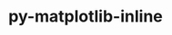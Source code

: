---
title: "py-matplotlib-inline"
layout: cache
categories: [package, develop]
meta: {"versions": ["0.1.6"], "compilers": ["gcc@=11.1.0", "gcc@=11.4.0", "gcc@=9.4.0", "oneapi@=2023.2.0", "oneapi@=2023.2.1"], "oss": ["ubuntu20.04"], "platforms": ["linux"], "targets": ["aarch64", "neoverse_v1", "ppc64le", "x86_64_v3"], "stacks": ["data-vis-sdk", "e4s", "e4s-arm", "e4s-neoverse_v1", "e4s-oneapi", "e4s-power", "root"], "num_specs": 158, "num_specs_by_stack": {"e4s-arm": 19, "root": 158, "e4s-neoverse_v1": 21, "e4s-power": 27, "data-vis-sdk": 25, "e4s": 39, "e4s-oneapi": 27}}
spec_details: [{"hash": "xlnud4hnuyxjckvthsdrjgokn7cpcyqo", "compiler": "gcc@=11.4.0", "versions": ["0.1.6"], "os": "ubuntu20.04", "platform": "linux", "target": "aarch64", "variants": ["build_system=python_pip"], "stacks": ["e4s-arm", "root"], "size": "-", "tarball": "https://binaries.spack.io/develop/build_cache/linux-ubuntu20.04-aarch64/gcc-11.4.0/py-matplotlib-inline-0.1.6/linux-ubuntu20.04-aarch64-gcc-11.4.0-py-matplotlib-inline-0.1.6-xlnud4hnuyxjckvthsdrjgokn7cpcyqo.spack"}, {"hash": "bg3bfp66kvpqdferuucy5zzqkqu5b2rr", "compiler": "gcc@=11.4.0", "versions": ["0.1.6"], "os": "ubuntu20.04", "platform": "linux", "target": "aarch64", "variants": ["build_system=python_pip"], "stacks": ["e4s-arm", "root"], "size": "-", "tarball": "https://binaries.spack.io/develop/build_cache/linux-ubuntu20.04-aarch64/gcc-11.4.0/py-matplotlib-inline-0.1.6/linux-ubuntu20.04-aarch64-gcc-11.4.0-py-matplotlib-inline-0.1.6-bg3bfp66kvpqdferuucy5zzqkqu5b2rr.spack"}, {"hash": "v3hr33g622mzvxqs4ooj5obromsm22ck", "compiler": "gcc@=11.4.0", "versions": ["0.1.6"], "os": "ubuntu20.04", "platform": "linux", "target": "aarch64", "variants": ["build_system=python_pip"], "stacks": ["e4s-arm", "root"], "size": "-", "tarball": "https://binaries.spack.io/develop/build_cache/linux-ubuntu20.04-aarch64/gcc-11.4.0/py-matplotlib-inline-0.1.6/linux-ubuntu20.04-aarch64-gcc-11.4.0-py-matplotlib-inline-0.1.6-v3hr33g622mzvxqs4ooj5obromsm22ck.spack"}, {"hash": "ctv3q7ywaqs7fzblou5nnsq6tqafs6jw", "compiler": "gcc@=11.4.0", "versions": ["0.1.6"], "os": "ubuntu20.04", "platform": "linux", "target": "aarch64", "variants": ["build_system=python_pip"], "stacks": ["e4s-arm", "root"], "size": "-", "tarball": "https://binaries.spack.io/develop/build_cache/linux-ubuntu20.04-aarch64/gcc-11.4.0/py-matplotlib-inline-0.1.6/linux-ubuntu20.04-aarch64-gcc-11.4.0-py-matplotlib-inline-0.1.6-ctv3q7ywaqs7fzblou5nnsq6tqafs6jw.spack"}, {"hash": "kdi7aadqjtmpbam3qchlcha4lkd6aezp", "compiler": "gcc@=11.4.0", "versions": ["0.1.6"], "os": "ubuntu20.04", "platform": "linux", "target": "aarch64", "variants": ["build_system=python_pip"], "stacks": ["e4s-arm", "root"], "size": "-", "tarball": "https://binaries.spack.io/develop/build_cache/linux-ubuntu20.04-aarch64/gcc-11.4.0/py-matplotlib-inline-0.1.6/linux-ubuntu20.04-aarch64-gcc-11.4.0-py-matplotlib-inline-0.1.6-kdi7aadqjtmpbam3qchlcha4lkd6aezp.spack"}, {"hash": "yqn5rcoxk2fel3glmcte4s7aexigiop4", "compiler": "gcc@=11.4.0", "versions": ["0.1.6"], "os": "ubuntu20.04", "platform": "linux", "target": "aarch64", "variants": ["build_system=python_pip"], "stacks": ["e4s-arm", "root"], "size": "-", "tarball": "https://binaries.spack.io/develop/build_cache/linux-ubuntu20.04-aarch64/gcc-11.4.0/py-matplotlib-inline-0.1.6/linux-ubuntu20.04-aarch64-gcc-11.4.0-py-matplotlib-inline-0.1.6-yqn5rcoxk2fel3glmcte4s7aexigiop4.spack"}, {"hash": "oiyzc2pcasgxjwms2oyjqubblyzj3c2n", "compiler": "gcc@=11.4.0", "versions": ["0.1.6"], "os": "ubuntu20.04", "platform": "linux", "target": "aarch64", "variants": ["build_system=python_pip"], "stacks": ["e4s-arm", "root"], "size": "-", "tarball": "https://binaries.spack.io/develop/build_cache/linux-ubuntu20.04-aarch64/gcc-11.4.0/py-matplotlib-inline-0.1.6/linux-ubuntu20.04-aarch64-gcc-11.4.0-py-matplotlib-inline-0.1.6-oiyzc2pcasgxjwms2oyjqubblyzj3c2n.spack"}, {"hash": "z3f57mlqkaf4zt6daywvyxak32xpko3a", "compiler": "gcc@=11.4.0", "versions": ["0.1.6"], "os": "ubuntu20.04", "platform": "linux", "target": "aarch64", "variants": ["build_system=python_pip"], "stacks": ["e4s-arm", "root"], "size": "-", "tarball": "https://binaries.spack.io/develop/build_cache/linux-ubuntu20.04-aarch64/gcc-11.4.0/py-matplotlib-inline-0.1.6/linux-ubuntu20.04-aarch64-gcc-11.4.0-py-matplotlib-inline-0.1.6-z3f57mlqkaf4zt6daywvyxak32xpko3a.spack"}, {"hash": "i3icairpce4bwci3vga2lje25litn4d4", "compiler": "gcc@=11.4.0", "versions": ["0.1.6"], "os": "ubuntu20.04", "platform": "linux", "target": "aarch64", "variants": ["build_system=python_pip"], "stacks": ["e4s-arm", "root"], "size": "-", "tarball": "https://binaries.spack.io/develop/build_cache/linux-ubuntu20.04-aarch64/gcc-11.4.0/py-matplotlib-inline-0.1.6/linux-ubuntu20.04-aarch64-gcc-11.4.0-py-matplotlib-inline-0.1.6-i3icairpce4bwci3vga2lje25litn4d4.spack"}, {"hash": "hefwma22zxrargzb634yksrcunineu4p", "compiler": "gcc@=11.4.0", "versions": ["0.1.6"], "os": "ubuntu20.04", "platform": "linux", "target": "aarch64", "variants": ["build_system=python_pip"], "stacks": ["e4s-arm", "root"], "size": "-", "tarball": "https://binaries.spack.io/develop/build_cache/linux-ubuntu20.04-aarch64/gcc-11.4.0/py-matplotlib-inline-0.1.6/linux-ubuntu20.04-aarch64-gcc-11.4.0-py-matplotlib-inline-0.1.6-hefwma22zxrargzb634yksrcunineu4p.spack"}, {"hash": "nnwxxxvyk2md5b72xsor6gb244xtk6zp", "compiler": "gcc@=11.4.0", "versions": ["0.1.6"], "os": "ubuntu20.04", "platform": "linux", "target": "aarch64", "variants": ["build_system=python_pip"], "stacks": ["e4s-arm", "root"], "size": "-", "tarball": "https://binaries.spack.io/develop/build_cache/linux-ubuntu20.04-aarch64/gcc-11.4.0/py-matplotlib-inline-0.1.6/linux-ubuntu20.04-aarch64-gcc-11.4.0-py-matplotlib-inline-0.1.6-nnwxxxvyk2md5b72xsor6gb244xtk6zp.spack"}, {"hash": "34zh7tervn5jmc4aikfyh75ndetnfjzx", "compiler": "gcc@=11.4.0", "versions": ["0.1.6"], "os": "ubuntu20.04", "platform": "linux", "target": "aarch64", "variants": ["build_system=python_pip"], "stacks": ["e4s-arm", "root"], "size": "-", "tarball": "https://binaries.spack.io/develop/build_cache/linux-ubuntu20.04-aarch64/gcc-11.4.0/py-matplotlib-inline-0.1.6/linux-ubuntu20.04-aarch64-gcc-11.4.0-py-matplotlib-inline-0.1.6-34zh7tervn5jmc4aikfyh75ndetnfjzx.spack"}, {"hash": "k2trpnayv6ypuchcw4pvq3p426etl4bc", "compiler": "gcc@=11.4.0", "versions": ["0.1.6"], "os": "ubuntu20.04", "platform": "linux", "target": "aarch64", "variants": ["build_system=python_pip"], "stacks": ["e4s-arm", "root"], "size": "-", "tarball": "https://binaries.spack.io/develop/build_cache/linux-ubuntu20.04-aarch64/gcc-11.4.0/py-matplotlib-inline-0.1.6/linux-ubuntu20.04-aarch64-gcc-11.4.0-py-matplotlib-inline-0.1.6-k2trpnayv6ypuchcw4pvq3p426etl4bc.spack"}, {"hash": "qhxn5d6jevjw3ylozhltt546hs5eudx2", "compiler": "gcc@=11.4.0", "versions": ["0.1.6"], "os": "ubuntu20.04", "platform": "linux", "target": "aarch64", "variants": ["build_system=python_pip"], "stacks": ["e4s-arm", "root"], "size": "-", "tarball": "https://binaries.spack.io/develop/build_cache/linux-ubuntu20.04-aarch64/gcc-11.4.0/py-matplotlib-inline-0.1.6/linux-ubuntu20.04-aarch64-gcc-11.4.0-py-matplotlib-inline-0.1.6-qhxn5d6jevjw3ylozhltt546hs5eudx2.spack"}, {"hash": "miwmceiumkmfx4aavdwcifwk4s3wqy6l", "compiler": "gcc@=11.4.0", "versions": ["0.1.6"], "os": "ubuntu20.04", "platform": "linux", "target": "aarch64", "variants": ["build_system=python_pip"], "stacks": ["e4s-arm", "root"], "size": "-", "tarball": "https://binaries.spack.io/develop/build_cache/linux-ubuntu20.04-aarch64/gcc-11.4.0/py-matplotlib-inline-0.1.6/linux-ubuntu20.04-aarch64-gcc-11.4.0-py-matplotlib-inline-0.1.6-miwmceiumkmfx4aavdwcifwk4s3wqy6l.spack"}, {"hash": "ru66ddbuixdain6kuly7fycra6fi3qm7", "compiler": "gcc@=11.4.0", "versions": ["0.1.6"], "os": "ubuntu20.04", "platform": "linux", "target": "aarch64", "variants": ["build_system=python_pip"], "stacks": ["e4s-arm", "root"], "size": "-", "tarball": "https://binaries.spack.io/develop/build_cache/linux-ubuntu20.04-aarch64/gcc-11.4.0/py-matplotlib-inline-0.1.6/linux-ubuntu20.04-aarch64-gcc-11.4.0-py-matplotlib-inline-0.1.6-ru66ddbuixdain6kuly7fycra6fi3qm7.spack"}, {"hash": "jnhi6rfewsseylf3aqpj232sgcnx5ui2", "compiler": "gcc@=11.4.0", "versions": ["0.1.6"], "os": "ubuntu20.04", "platform": "linux", "target": "aarch64", "variants": ["build_system=python_pip"], "stacks": ["e4s-arm", "root"], "size": "-", "tarball": "https://binaries.spack.io/develop/build_cache/linux-ubuntu20.04-aarch64/gcc-11.4.0/py-matplotlib-inline-0.1.6/linux-ubuntu20.04-aarch64-gcc-11.4.0-py-matplotlib-inline-0.1.6-jnhi6rfewsseylf3aqpj232sgcnx5ui2.spack"}, {"hash": "v7nwrkel76eympisuwdhgbrkpd637gcy", "compiler": "gcc@=11.4.0", "versions": ["0.1.6"], "os": "ubuntu20.04", "platform": "linux", "target": "aarch64", "variants": ["build_system=python_pip"], "stacks": ["e4s-arm", "root"], "size": "-", "tarball": "https://binaries.spack.io/develop/build_cache/linux-ubuntu20.04-aarch64/gcc-11.4.0/py-matplotlib-inline-0.1.6/linux-ubuntu20.04-aarch64-gcc-11.4.0-py-matplotlib-inline-0.1.6-v7nwrkel76eympisuwdhgbrkpd637gcy.spack"}, {"hash": "zy5nlw65s65ide5euyhomkew3pe2vzof", "compiler": "gcc@=11.4.0", "versions": ["0.1.6"], "os": "ubuntu20.04", "platform": "linux", "target": "aarch64", "variants": ["build_system=python_pip"], "stacks": ["e4s-arm", "root"], "size": "-", "tarball": "https://binaries.spack.io/develop/build_cache/linux-ubuntu20.04-aarch64/gcc-11.4.0/py-matplotlib-inline-0.1.6/linux-ubuntu20.04-aarch64-gcc-11.4.0-py-matplotlib-inline-0.1.6-zy5nlw65s65ide5euyhomkew3pe2vzof.spack"}, {"hash": "hpihiw2yyp74do5ot7vjrcoxavayroin", "compiler": "gcc@=11.4.0", "versions": ["0.1.6"], "os": "ubuntu20.04", "platform": "linux", "target": "neoverse_v1", "variants": ["build_system=python_pip"], "stacks": ["e4s-neoverse_v1", "root"], "size": "-", "tarball": "https://binaries.spack.io/develop/build_cache/linux-ubuntu20.04-neoverse_v1/gcc-11.4.0/py-matplotlib-inline-0.1.6/linux-ubuntu20.04-neoverse_v1-gcc-11.4.0-py-matplotlib-inline-0.1.6-hpihiw2yyp74do5ot7vjrcoxavayroin.spack"}, {"hash": "xiawt37cgxebeikif4am4xly2ffyew54", "compiler": "gcc@=11.4.0", "versions": ["0.1.6"], "os": "ubuntu20.04", "platform": "linux", "target": "neoverse_v1", "variants": ["build_system=python_pip"], "stacks": ["e4s-neoverse_v1", "root"], "size": "-", "tarball": "https://binaries.spack.io/develop/build_cache/linux-ubuntu20.04-neoverse_v1/gcc-11.4.0/py-matplotlib-inline-0.1.6/linux-ubuntu20.04-neoverse_v1-gcc-11.4.0-py-matplotlib-inline-0.1.6-xiawt37cgxebeikif4am4xly2ffyew54.spack"}, {"hash": "46ieasjqult32ukwidicwrcdepdt23sl", "compiler": "gcc@=11.4.0", "versions": ["0.1.6"], "os": "ubuntu20.04", "platform": "linux", "target": "neoverse_v1", "variants": ["build_system=python_pip"], "stacks": ["e4s-neoverse_v1", "root"], "size": "-", "tarball": "https://binaries.spack.io/develop/build_cache/linux-ubuntu20.04-neoverse_v1/gcc-11.4.0/py-matplotlib-inline-0.1.6/linux-ubuntu20.04-neoverse_v1-gcc-11.4.0-py-matplotlib-inline-0.1.6-46ieasjqult32ukwidicwrcdepdt23sl.spack"}, {"hash": "z226e5wzuxeippkk4mkjt2ohvwpinzxk", "compiler": "gcc@=11.4.0", "versions": ["0.1.6"], "os": "ubuntu20.04", "platform": "linux", "target": "neoverse_v1", "variants": ["build_system=python_pip"], "stacks": ["e4s-neoverse_v1", "root"], "size": "-", "tarball": "https://binaries.spack.io/develop/build_cache/linux-ubuntu20.04-neoverse_v1/gcc-11.4.0/py-matplotlib-inline-0.1.6/linux-ubuntu20.04-neoverse_v1-gcc-11.4.0-py-matplotlib-inline-0.1.6-z226e5wzuxeippkk4mkjt2ohvwpinzxk.spack"}, {"hash": "5otwo2jbi2xqwqliiwkg3btxgib75hxt", "compiler": "gcc@=11.4.0", "versions": ["0.1.6"], "os": "ubuntu20.04", "platform": "linux", "target": "neoverse_v1", "variants": ["build_system=python_pip"], "stacks": ["e4s-neoverse_v1", "root"], "size": "-", "tarball": "https://binaries.spack.io/develop/build_cache/linux-ubuntu20.04-neoverse_v1/gcc-11.4.0/py-matplotlib-inline-0.1.6/linux-ubuntu20.04-neoverse_v1-gcc-11.4.0-py-matplotlib-inline-0.1.6-5otwo2jbi2xqwqliiwkg3btxgib75hxt.spack"}, {"hash": "l33hwr3ryusyypu5zf4youbk5kwq64mj", "compiler": "gcc@=11.4.0", "versions": ["0.1.6"], "os": "ubuntu20.04", "platform": "linux", "target": "neoverse_v1", "variants": ["build_system=python_pip"], "stacks": ["e4s-neoverse_v1", "root"], "size": "-", "tarball": "https://binaries.spack.io/develop/build_cache/linux-ubuntu20.04-neoverse_v1/gcc-11.4.0/py-matplotlib-inline-0.1.6/linux-ubuntu20.04-neoverse_v1-gcc-11.4.0-py-matplotlib-inline-0.1.6-l33hwr3ryusyypu5zf4youbk5kwq64mj.spack"}, {"hash": "aj3pqpdn3cfblxh56u6ptoorjibajhiw", "compiler": "gcc@=11.4.0", "versions": ["0.1.6"], "os": "ubuntu20.04", "platform": "linux", "target": "neoverse_v1", "variants": ["build_system=python_pip"], "stacks": ["e4s-neoverse_v1", "root"], "size": "-", "tarball": "https://binaries.spack.io/develop/build_cache/linux-ubuntu20.04-neoverse_v1/gcc-11.4.0/py-matplotlib-inline-0.1.6/linux-ubuntu20.04-neoverse_v1-gcc-11.4.0-py-matplotlib-inline-0.1.6-aj3pqpdn3cfblxh56u6ptoorjibajhiw.spack"}, {"hash": "upqq7m7cmz7gcbuldea3nwjtgiv2ipuh", "compiler": "gcc@=11.4.0", "versions": ["0.1.6"], "os": "ubuntu20.04", "platform": "linux", "target": "neoverse_v1", "variants": ["build_system=python_pip"], "stacks": ["e4s-neoverse_v1", "root"], "size": "-", "tarball": "https://binaries.spack.io/develop/build_cache/linux-ubuntu20.04-neoverse_v1/gcc-11.4.0/py-matplotlib-inline-0.1.6/linux-ubuntu20.04-neoverse_v1-gcc-11.4.0-py-matplotlib-inline-0.1.6-upqq7m7cmz7gcbuldea3nwjtgiv2ipuh.spack"}, {"hash": "gpaljq2f3f3xptveh5ypcpvpwlahsxmk", "compiler": "gcc@=11.4.0", "versions": ["0.1.6"], "os": "ubuntu20.04", "platform": "linux", "target": "neoverse_v1", "variants": ["build_system=python_pip"], "stacks": ["e4s-neoverse_v1", "root"], "size": "-", "tarball": "https://binaries.spack.io/develop/build_cache/linux-ubuntu20.04-neoverse_v1/gcc-11.4.0/py-matplotlib-inline-0.1.6/linux-ubuntu20.04-neoverse_v1-gcc-11.4.0-py-matplotlib-inline-0.1.6-gpaljq2f3f3xptveh5ypcpvpwlahsxmk.spack"}, {"hash": "6aic33tzsmbwjtrf3k3bhwndv5secaoe", "compiler": "gcc@=11.4.0", "versions": ["0.1.6"], "os": "ubuntu20.04", "platform": "linux", "target": "neoverse_v1", "variants": ["build_system=python_pip"], "stacks": ["e4s-neoverse_v1", "root"], "size": "-", "tarball": "https://binaries.spack.io/develop/build_cache/linux-ubuntu20.04-neoverse_v1/gcc-11.4.0/py-matplotlib-inline-0.1.6/linux-ubuntu20.04-neoverse_v1-gcc-11.4.0-py-matplotlib-inline-0.1.6-6aic33tzsmbwjtrf3k3bhwndv5secaoe.spack"}, {"hash": "tacupq7snzkseihpd7wnchps3w6n3eeb", "compiler": "gcc@=11.4.0", "versions": ["0.1.6"], "os": "ubuntu20.04", "platform": "linux", "target": "neoverse_v1", "variants": ["build_system=python_pip"], "stacks": ["e4s-neoverse_v1", "root"], "size": "-", "tarball": "https://binaries.spack.io/develop/build_cache/linux-ubuntu20.04-neoverse_v1/gcc-11.4.0/py-matplotlib-inline-0.1.6/linux-ubuntu20.04-neoverse_v1-gcc-11.4.0-py-matplotlib-inline-0.1.6-tacupq7snzkseihpd7wnchps3w6n3eeb.spack"}, {"hash": "4ojr75yccpz6ipm26igfz4vk7lrr3rvm", "compiler": "gcc@=11.4.0", "versions": ["0.1.6"], "os": "ubuntu20.04", "platform": "linux", "target": "neoverse_v1", "variants": ["build_system=python_pip"], "stacks": ["e4s-neoverse_v1", "root"], "size": "-", "tarball": "https://binaries.spack.io/develop/build_cache/linux-ubuntu20.04-neoverse_v1/gcc-11.4.0/py-matplotlib-inline-0.1.6/linux-ubuntu20.04-neoverse_v1-gcc-11.4.0-py-matplotlib-inline-0.1.6-4ojr75yccpz6ipm26igfz4vk7lrr3rvm.spack"}, {"hash": "lljvoilc2jqjo2kn653qrnxhpq4by2xf", "compiler": "gcc@=11.4.0", "versions": ["0.1.6"], "os": "ubuntu20.04", "platform": "linux", "target": "neoverse_v1", "variants": ["build_system=python_pip"], "stacks": ["e4s-neoverse_v1", "root"], "size": "-", "tarball": "https://binaries.spack.io/develop/build_cache/linux-ubuntu20.04-neoverse_v1/gcc-11.4.0/py-matplotlib-inline-0.1.6/linux-ubuntu20.04-neoverse_v1-gcc-11.4.0-py-matplotlib-inline-0.1.6-lljvoilc2jqjo2kn653qrnxhpq4by2xf.spack"}, {"hash": "ezyt3k6o6lo7dvkuzrivrbxtdf34xvyd", "compiler": "gcc@=11.4.0", "versions": ["0.1.6"], "os": "ubuntu20.04", "platform": "linux", "target": "neoverse_v1", "variants": ["build_system=python_pip"], "stacks": ["e4s-neoverse_v1", "root"], "size": "-", "tarball": "https://binaries.spack.io/develop/build_cache/linux-ubuntu20.04-neoverse_v1/gcc-11.4.0/py-matplotlib-inline-0.1.6/linux-ubuntu20.04-neoverse_v1-gcc-11.4.0-py-matplotlib-inline-0.1.6-ezyt3k6o6lo7dvkuzrivrbxtdf34xvyd.spack"}, {"hash": "hnvq2lve22b3mfeev6ognbgbxvjsm2tz", "compiler": "gcc@=11.4.0", "versions": ["0.1.6"], "os": "ubuntu20.04", "platform": "linux", "target": "neoverse_v1", "variants": ["build_system=python_pip"], "stacks": ["e4s-neoverse_v1", "root"], "size": "-", "tarball": "https://binaries.spack.io/develop/build_cache/linux-ubuntu20.04-neoverse_v1/gcc-11.4.0/py-matplotlib-inline-0.1.6/linux-ubuntu20.04-neoverse_v1-gcc-11.4.0-py-matplotlib-inline-0.1.6-hnvq2lve22b3mfeev6ognbgbxvjsm2tz.spack"}, {"hash": "co6rf4cm2bubkxwronzlx5jn4uipzpet", "compiler": "gcc@=11.4.0", "versions": ["0.1.6"], "os": "ubuntu20.04", "platform": "linux", "target": "neoverse_v1", "variants": ["build_system=python_pip"], "stacks": ["e4s-neoverse_v1", "root"], "size": "-", "tarball": "https://binaries.spack.io/develop/build_cache/linux-ubuntu20.04-neoverse_v1/gcc-11.4.0/py-matplotlib-inline-0.1.6/linux-ubuntu20.04-neoverse_v1-gcc-11.4.0-py-matplotlib-inline-0.1.6-co6rf4cm2bubkxwronzlx5jn4uipzpet.spack"}, {"hash": "pkqi7r6ossswghbjcbudmgxdaj72bjjo", "compiler": "gcc@=11.4.0", "versions": ["0.1.6"], "os": "ubuntu20.04", "platform": "linux", "target": "neoverse_v1", "variants": ["build_system=python_pip"], "stacks": ["e4s-neoverse_v1", "root"], "size": "-", "tarball": "https://binaries.spack.io/develop/build_cache/linux-ubuntu20.04-neoverse_v1/gcc-11.4.0/py-matplotlib-inline-0.1.6/linux-ubuntu20.04-neoverse_v1-gcc-11.4.0-py-matplotlib-inline-0.1.6-pkqi7r6ossswghbjcbudmgxdaj72bjjo.spack"}, {"hash": "seyuzadqfy2yov5wdsl3vflrhjo6mpno", "compiler": "gcc@=11.4.0", "versions": ["0.1.6"], "os": "ubuntu20.04", "platform": "linux", "target": "neoverse_v1", "variants": ["build_system=python_pip"], "stacks": ["e4s-neoverse_v1", "root"], "size": "-", "tarball": "https://binaries.spack.io/develop/build_cache/linux-ubuntu20.04-neoverse_v1/gcc-11.4.0/py-matplotlib-inline-0.1.6/linux-ubuntu20.04-neoverse_v1-gcc-11.4.0-py-matplotlib-inline-0.1.6-seyuzadqfy2yov5wdsl3vflrhjo6mpno.spack"}, {"hash": "iprxkx424rfdk7i4navjn64jzjbumna7", "compiler": "gcc@=11.4.0", "versions": ["0.1.6"], "os": "ubuntu20.04", "platform": "linux", "target": "neoverse_v1", "variants": ["build_system=python_pip"], "stacks": ["e4s-neoverse_v1", "root"], "size": "-", "tarball": "https://binaries.spack.io/develop/build_cache/linux-ubuntu20.04-neoverse_v1/gcc-11.4.0/py-matplotlib-inline-0.1.6/linux-ubuntu20.04-neoverse_v1-gcc-11.4.0-py-matplotlib-inline-0.1.6-iprxkx424rfdk7i4navjn64jzjbumna7.spack"}, {"hash": "b3y5piohsnlx3yff53n76x7fkxmmv5r7", "compiler": "gcc@=11.4.0", "versions": ["0.1.6"], "os": "ubuntu20.04", "platform": "linux", "target": "neoverse_v1", "variants": ["build_system=python_pip"], "stacks": ["e4s-neoverse_v1", "root"], "size": "-", "tarball": "https://binaries.spack.io/develop/build_cache/linux-ubuntu20.04-neoverse_v1/gcc-11.4.0/py-matplotlib-inline-0.1.6/linux-ubuntu20.04-neoverse_v1-gcc-11.4.0-py-matplotlib-inline-0.1.6-b3y5piohsnlx3yff53n76x7fkxmmv5r7.spack"}, {"hash": "xuqt3escdcifplfizan2cl3eratyfiqk", "compiler": "gcc@=11.4.0", "versions": ["0.1.6"], "os": "ubuntu20.04", "platform": "linux", "target": "neoverse_v1", "variants": ["build_system=python_pip"], "stacks": ["e4s-neoverse_v1", "root"], "size": "-", "tarball": "https://binaries.spack.io/develop/build_cache/linux-ubuntu20.04-neoverse_v1/gcc-11.4.0/py-matplotlib-inline-0.1.6/linux-ubuntu20.04-neoverse_v1-gcc-11.4.0-py-matplotlib-inline-0.1.6-xuqt3escdcifplfizan2cl3eratyfiqk.spack"}, {"hash": "ytguhb36ft4z7es5ljfuj4ll3htmxe4e", "compiler": "gcc@=9.4.0", "versions": ["0.1.6"], "os": "ubuntu20.04", "platform": "linux", "target": "ppc64le", "variants": ["build_system=python_pip"], "stacks": ["e4s-power", "root"], "size": "-", "tarball": "https://binaries.spack.io/develop/build_cache/linux-ubuntu20.04-ppc64le/gcc-9.4.0/py-matplotlib-inline-0.1.6/linux-ubuntu20.04-ppc64le-gcc-9.4.0-py-matplotlib-inline-0.1.6-ytguhb36ft4z7es5ljfuj4ll3htmxe4e.spack"}, {"hash": "libpf4l64nl5owcdzwjel4c4bojt6evj", "compiler": "gcc@=9.4.0", "versions": ["0.1.6"], "os": "ubuntu20.04", "platform": "linux", "target": "ppc64le", "variants": ["build_system=python_pip"], "stacks": ["e4s-power", "root"], "size": "-", "tarball": "https://binaries.spack.io/develop/build_cache/linux-ubuntu20.04-ppc64le/gcc-9.4.0/py-matplotlib-inline-0.1.6/linux-ubuntu20.04-ppc64le-gcc-9.4.0-py-matplotlib-inline-0.1.6-libpf4l64nl5owcdzwjel4c4bojt6evj.spack"}, {"hash": "xrbcyjpp75bitrj22kvby3l2l2puzlb7", "compiler": "gcc@=9.4.0", "versions": ["0.1.6"], "os": "ubuntu20.04", "platform": "linux", "target": "ppc64le", "variants": ["build_system=python_pip"], "stacks": ["e4s-power", "root"], "size": "-", "tarball": "https://binaries.spack.io/develop/build_cache/linux-ubuntu20.04-ppc64le/gcc-9.4.0/py-matplotlib-inline-0.1.6/linux-ubuntu20.04-ppc64le-gcc-9.4.0-py-matplotlib-inline-0.1.6-xrbcyjpp75bitrj22kvby3l2l2puzlb7.spack"}, {"hash": "66dr6szhv6e44jdhljpb7jrsew227eh2", "compiler": "gcc@=9.4.0", "versions": ["0.1.6"], "os": "ubuntu20.04", "platform": "linux", "target": "ppc64le", "variants": ["build_system=python_pip"], "stacks": ["e4s-power", "root"], "size": "-", "tarball": "https://binaries.spack.io/develop/build_cache/linux-ubuntu20.04-ppc64le/gcc-9.4.0/py-matplotlib-inline-0.1.6/linux-ubuntu20.04-ppc64le-gcc-9.4.0-py-matplotlib-inline-0.1.6-66dr6szhv6e44jdhljpb7jrsew227eh2.spack"}, {"hash": "emietzwrstexckfcmy3gog755vv6t4n3", "compiler": "gcc@=9.4.0", "versions": ["0.1.6"], "os": "ubuntu20.04", "platform": "linux", "target": "ppc64le", "variants": ["build_system=python_pip"], "stacks": ["e4s-power", "root"], "size": "-", "tarball": "https://binaries.spack.io/develop/build_cache/linux-ubuntu20.04-ppc64le/gcc-9.4.0/py-matplotlib-inline-0.1.6/linux-ubuntu20.04-ppc64le-gcc-9.4.0-py-matplotlib-inline-0.1.6-emietzwrstexckfcmy3gog755vv6t4n3.spack"}, {"hash": "trmsiihj4j7uy6jmhqyqpnf2lwaiexyq", "compiler": "gcc@=9.4.0", "versions": ["0.1.6"], "os": "ubuntu20.04", "platform": "linux", "target": "ppc64le", "variants": ["build_system=python_pip"], "stacks": ["e4s-power", "root"], "size": "-", "tarball": "https://binaries.spack.io/develop/build_cache/linux-ubuntu20.04-ppc64le/gcc-9.4.0/py-matplotlib-inline-0.1.6/linux-ubuntu20.04-ppc64le-gcc-9.4.0-py-matplotlib-inline-0.1.6-trmsiihj4j7uy6jmhqyqpnf2lwaiexyq.spack"}, {"hash": "oinyhsdgf7ipbgccioomedlwiiksfdhh", "compiler": "gcc@=9.4.0", "versions": ["0.1.6"], "os": "ubuntu20.04", "platform": "linux", "target": "ppc64le", "variants": ["build_system=python_pip"], "stacks": ["e4s-power", "root"], "size": "-", "tarball": "https://binaries.spack.io/develop/build_cache/linux-ubuntu20.04-ppc64le/gcc-9.4.0/py-matplotlib-inline-0.1.6/linux-ubuntu20.04-ppc64le-gcc-9.4.0-py-matplotlib-inline-0.1.6-oinyhsdgf7ipbgccioomedlwiiksfdhh.spack"}, {"hash": "gojrt4ab64bp7y6ru4i6ekwu5wqnbsiv", "compiler": "gcc@=9.4.0", "versions": ["0.1.6"], "os": "ubuntu20.04", "platform": "linux", "target": "ppc64le", "variants": ["build_system=python_pip"], "stacks": ["e4s-power", "root"], "size": "-", "tarball": "https://binaries.spack.io/develop/build_cache/linux-ubuntu20.04-ppc64le/gcc-9.4.0/py-matplotlib-inline-0.1.6/linux-ubuntu20.04-ppc64le-gcc-9.4.0-py-matplotlib-inline-0.1.6-gojrt4ab64bp7y6ru4i6ekwu5wqnbsiv.spack"}, {"hash": "5xzwtxshlwk26o5or3rt4ygiy573hokl", "compiler": "gcc@=9.4.0", "versions": ["0.1.6"], "os": "ubuntu20.04", "platform": "linux", "target": "ppc64le", "variants": ["build_system=python_pip"], "stacks": ["e4s-power", "root"], "size": "-", "tarball": "https://binaries.spack.io/develop/build_cache/linux-ubuntu20.04-ppc64le/gcc-9.4.0/py-matplotlib-inline-0.1.6/linux-ubuntu20.04-ppc64le-gcc-9.4.0-py-matplotlib-inline-0.1.6-5xzwtxshlwk26o5or3rt4ygiy573hokl.spack"}, {"hash": "aro424p5xf7rw7vz6dpeqam4rxyohnp4", "compiler": "gcc@=9.4.0", "versions": ["0.1.6"], "os": "ubuntu20.04", "platform": "linux", "target": "ppc64le", "variants": ["build_system=python_pip"], "stacks": ["e4s-power", "root"], "size": "-", "tarball": "https://binaries.spack.io/develop/build_cache/linux-ubuntu20.04-ppc64le/gcc-9.4.0/py-matplotlib-inline-0.1.6/linux-ubuntu20.04-ppc64le-gcc-9.4.0-py-matplotlib-inline-0.1.6-aro424p5xf7rw7vz6dpeqam4rxyohnp4.spack"}, {"hash": "x677o3qshmu5t2xdzxbjpvxryavvd5ny", "compiler": "gcc@=9.4.0", "versions": ["0.1.6"], "os": "ubuntu20.04", "platform": "linux", "target": "ppc64le", "variants": ["build_system=python_pip"], "stacks": ["e4s-power", "root"], "size": "-", "tarball": "https://binaries.spack.io/develop/build_cache/linux-ubuntu20.04-ppc64le/gcc-9.4.0/py-matplotlib-inline-0.1.6/linux-ubuntu20.04-ppc64le-gcc-9.4.0-py-matplotlib-inline-0.1.6-x677o3qshmu5t2xdzxbjpvxryavvd5ny.spack"}, {"hash": "cd622bgxco6lz6owmnuiefpeese5h35z", "compiler": "gcc@=9.4.0", "versions": ["0.1.6"], "os": "ubuntu20.04", "platform": "linux", "target": "ppc64le", "variants": ["build_system=python_pip"], "stacks": ["e4s-power", "root"], "size": "-", "tarball": "https://binaries.spack.io/develop/build_cache/linux-ubuntu20.04-ppc64le/gcc-9.4.0/py-matplotlib-inline-0.1.6/linux-ubuntu20.04-ppc64le-gcc-9.4.0-py-matplotlib-inline-0.1.6-cd622bgxco6lz6owmnuiefpeese5h35z.spack"}, {"hash": "mh4eoalksooilbe3yth4vn36v43thzn7", "compiler": "gcc@=9.4.0", "versions": ["0.1.6"], "os": "ubuntu20.04", "platform": "linux", "target": "ppc64le", "variants": ["build_system=python_pip"], "stacks": ["e4s-power", "root"], "size": "-", "tarball": "https://binaries.spack.io/develop/build_cache/linux-ubuntu20.04-ppc64le/gcc-9.4.0/py-matplotlib-inline-0.1.6/linux-ubuntu20.04-ppc64le-gcc-9.4.0-py-matplotlib-inline-0.1.6-mh4eoalksooilbe3yth4vn36v43thzn7.spack"}, {"hash": "pd52xkw72vgbgujgjzogttvqzke4ufy5", "compiler": "gcc@=9.4.0", "versions": ["0.1.6"], "os": "ubuntu20.04", "platform": "linux", "target": "ppc64le", "variants": ["build_system=python_pip"], "stacks": ["e4s-power", "root"], "size": "-", "tarball": "https://binaries.spack.io/develop/build_cache/linux-ubuntu20.04-ppc64le/gcc-9.4.0/py-matplotlib-inline-0.1.6/linux-ubuntu20.04-ppc64le-gcc-9.4.0-py-matplotlib-inline-0.1.6-pd52xkw72vgbgujgjzogttvqzke4ufy5.spack"}, {"hash": "vxkxyawnz6gt5sjhgwi67o3mdk5krdgm", "compiler": "gcc@=9.4.0", "versions": ["0.1.6"], "os": "ubuntu20.04", "platform": "linux", "target": "ppc64le", "variants": ["build_system=python_pip"], "stacks": ["e4s-power", "root"], "size": "-", "tarball": "https://binaries.spack.io/develop/build_cache/linux-ubuntu20.04-ppc64le/gcc-9.4.0/py-matplotlib-inline-0.1.6/linux-ubuntu20.04-ppc64le-gcc-9.4.0-py-matplotlib-inline-0.1.6-vxkxyawnz6gt5sjhgwi67o3mdk5krdgm.spack"}, {"hash": "unpn7yrgfanie7xbtxfmcvcipbpyic43", "compiler": "gcc@=9.4.0", "versions": ["0.1.6"], "os": "ubuntu20.04", "platform": "linux", "target": "ppc64le", "variants": ["build_system=python_pip"], "stacks": ["e4s-power", "root"], "size": "-", "tarball": "https://binaries.spack.io/develop/build_cache/linux-ubuntu20.04-ppc64le/gcc-9.4.0/py-matplotlib-inline-0.1.6/linux-ubuntu20.04-ppc64le-gcc-9.4.0-py-matplotlib-inline-0.1.6-unpn7yrgfanie7xbtxfmcvcipbpyic43.spack"}, {"hash": "6pgqv3oclftkmdenw5my4n4p6i74gvxx", "compiler": "gcc@=9.4.0", "versions": ["0.1.6"], "os": "ubuntu20.04", "platform": "linux", "target": "ppc64le", "variants": ["build_system=python_pip"], "stacks": ["e4s-power", "root"], "size": "-", "tarball": "https://binaries.spack.io/develop/build_cache/linux-ubuntu20.04-ppc64le/gcc-9.4.0/py-matplotlib-inline-0.1.6/linux-ubuntu20.04-ppc64le-gcc-9.4.0-py-matplotlib-inline-0.1.6-6pgqv3oclftkmdenw5my4n4p6i74gvxx.spack"}, {"hash": "rexkz3kvq63bbfewsmy7zogopniigsbr", "compiler": "gcc@=9.4.0", "versions": ["0.1.6"], "os": "ubuntu20.04", "platform": "linux", "target": "ppc64le", "variants": ["build_system=python_pip"], "stacks": ["e4s-power", "root"], "size": "-", "tarball": "https://binaries.spack.io/develop/build_cache/linux-ubuntu20.04-ppc64le/gcc-9.4.0/py-matplotlib-inline-0.1.6/linux-ubuntu20.04-ppc64le-gcc-9.4.0-py-matplotlib-inline-0.1.6-rexkz3kvq63bbfewsmy7zogopniigsbr.spack"}, {"hash": "rp3sffrma36pddyxgvhjuowwmbax42go", "compiler": "gcc@=9.4.0", "versions": ["0.1.6"], "os": "ubuntu20.04", "platform": "linux", "target": "ppc64le", "variants": ["build_system=python_pip"], "stacks": ["e4s-power", "root"], "size": "-", "tarball": "https://binaries.spack.io/develop/build_cache/linux-ubuntu20.04-ppc64le/gcc-9.4.0/py-matplotlib-inline-0.1.6/linux-ubuntu20.04-ppc64le-gcc-9.4.0-py-matplotlib-inline-0.1.6-rp3sffrma36pddyxgvhjuowwmbax42go.spack"}, {"hash": "6gs5oyrjpzqkwawejgjmgiy3726iqdt2", "compiler": "gcc@=9.4.0", "versions": ["0.1.6"], "os": "ubuntu20.04", "platform": "linux", "target": "ppc64le", "variants": ["build_system=python_pip"], "stacks": ["e4s-power", "root"], "size": "-", "tarball": "https://binaries.spack.io/develop/build_cache/linux-ubuntu20.04-ppc64le/gcc-9.4.0/py-matplotlib-inline-0.1.6/linux-ubuntu20.04-ppc64le-gcc-9.4.0-py-matplotlib-inline-0.1.6-6gs5oyrjpzqkwawejgjmgiy3726iqdt2.spack"}, {"hash": "yp7tk7hqoaggs3kdae5niwwzqwslagmg", "compiler": "gcc@=9.4.0", "versions": ["0.1.6"], "os": "ubuntu20.04", "platform": "linux", "target": "ppc64le", "variants": ["build_system=python_pip"], "stacks": ["e4s-power", "root"], "size": "-", "tarball": "https://binaries.spack.io/develop/build_cache/linux-ubuntu20.04-ppc64le/gcc-9.4.0/py-matplotlib-inline-0.1.6/linux-ubuntu20.04-ppc64le-gcc-9.4.0-py-matplotlib-inline-0.1.6-yp7tk7hqoaggs3kdae5niwwzqwslagmg.spack"}, {"hash": "6tjaluka3zdna2hijfhb7trcbv6r7vt3", "compiler": "gcc@=9.4.0", "versions": ["0.1.6"], "os": "ubuntu20.04", "platform": "linux", "target": "ppc64le", "variants": ["build_system=python_pip"], "stacks": ["e4s-power", "root"], "size": "-", "tarball": "https://binaries.spack.io/develop/build_cache/linux-ubuntu20.04-ppc64le/gcc-9.4.0/py-matplotlib-inline-0.1.6/linux-ubuntu20.04-ppc64le-gcc-9.4.0-py-matplotlib-inline-0.1.6-6tjaluka3zdna2hijfhb7trcbv6r7vt3.spack"}, {"hash": "oj6t3fk46t52nsf2a7bybbj7ynveceay", "compiler": "gcc@=9.4.0", "versions": ["0.1.6"], "os": "ubuntu20.04", "platform": "linux", "target": "ppc64le", "variants": ["build_system=python_pip"], "stacks": ["e4s-power", "root"], "size": "-", "tarball": "https://binaries.spack.io/develop/build_cache/linux-ubuntu20.04-ppc64le/gcc-9.4.0/py-matplotlib-inline-0.1.6/linux-ubuntu20.04-ppc64le-gcc-9.4.0-py-matplotlib-inline-0.1.6-oj6t3fk46t52nsf2a7bybbj7ynveceay.spack"}, {"hash": "h6yoky2ngmqrrroiwbh4fpub7qol665l", "compiler": "gcc@=9.4.0", "versions": ["0.1.6"], "os": "ubuntu20.04", "platform": "linux", "target": "ppc64le", "variants": ["build_system=python_pip"], "stacks": ["e4s-power", "root"], "size": "-", "tarball": "https://binaries.spack.io/develop/build_cache/linux-ubuntu20.04-ppc64le/gcc-9.4.0/py-matplotlib-inline-0.1.6/linux-ubuntu20.04-ppc64le-gcc-9.4.0-py-matplotlib-inline-0.1.6-h6yoky2ngmqrrroiwbh4fpub7qol665l.spack"}, {"hash": "y3j5f26dnj5ypfvnb523qamzboa2ptom", "compiler": "gcc@=9.4.0", "versions": ["0.1.6"], "os": "ubuntu20.04", "platform": "linux", "target": "ppc64le", "variants": ["build_system=python_pip"], "stacks": ["e4s-power", "root"], "size": "-", "tarball": "https://binaries.spack.io/develop/build_cache/linux-ubuntu20.04-ppc64le/gcc-9.4.0/py-matplotlib-inline-0.1.6/linux-ubuntu20.04-ppc64le-gcc-9.4.0-py-matplotlib-inline-0.1.6-y3j5f26dnj5ypfvnb523qamzboa2ptom.spack"}, {"hash": "ap34ar4d4mvzw325egqhoirm64wngjiu", "compiler": "gcc@=9.4.0", "versions": ["0.1.6"], "os": "ubuntu20.04", "platform": "linux", "target": "ppc64le", "variants": ["build_system=python_pip"], "stacks": ["e4s-power", "root"], "size": "-", "tarball": "https://binaries.spack.io/develop/build_cache/linux-ubuntu20.04-ppc64le/gcc-9.4.0/py-matplotlib-inline-0.1.6/linux-ubuntu20.04-ppc64le-gcc-9.4.0-py-matplotlib-inline-0.1.6-ap34ar4d4mvzw325egqhoirm64wngjiu.spack"}, {"hash": "lwan5lx2m3hgsnsh4l4q2cpkm5fzatpc", "compiler": "gcc@=9.4.0", "versions": ["0.1.6"], "os": "ubuntu20.04", "platform": "linux", "target": "ppc64le", "variants": ["build_system=python_pip"], "stacks": ["e4s-power", "root"], "size": "-", "tarball": "https://binaries.spack.io/develop/build_cache/linux-ubuntu20.04-ppc64le/gcc-9.4.0/py-matplotlib-inline-0.1.6/linux-ubuntu20.04-ppc64le-gcc-9.4.0-py-matplotlib-inline-0.1.6-lwan5lx2m3hgsnsh4l4q2cpkm5fzatpc.spack"}, {"hash": "aylso7ul4i7ssywmswgmoubnbqt5mrdy", "compiler": "gcc@=11.1.0", "versions": ["0.1.6"], "os": "ubuntu20.04", "platform": "linux", "target": "x86_64_v3", "variants": ["build_system=python_pip"], "stacks": ["data-vis-sdk", "root"], "size": "-", "tarball": "https://binaries.spack.io/develop/build_cache/linux-ubuntu20.04-x86_64_v3/gcc-11.1.0/py-matplotlib-inline-0.1.6/linux-ubuntu20.04-x86_64_v3-gcc-11.1.0-py-matplotlib-inline-0.1.6-aylso7ul4i7ssywmswgmoubnbqt5mrdy.spack"}, {"hash": "jqp7wwv54pfmysb7ghuvvnksgnbncfaf", "compiler": "gcc@=11.1.0", "versions": ["0.1.6"], "os": "ubuntu20.04", "platform": "linux", "target": "x86_64_v3", "variants": ["build_system=python_pip"], "stacks": ["data-vis-sdk", "root"], "size": "-", "tarball": "https://binaries.spack.io/develop/build_cache/linux-ubuntu20.04-x86_64_v3/gcc-11.1.0/py-matplotlib-inline-0.1.6/linux-ubuntu20.04-x86_64_v3-gcc-11.1.0-py-matplotlib-inline-0.1.6-jqp7wwv54pfmysb7ghuvvnksgnbncfaf.spack"}, {"hash": "dww6jbp7dgieln3smeue5v3chqkc7pxz", "compiler": "gcc@=11.1.0", "versions": ["0.1.6"], "os": "ubuntu20.04", "platform": "linux", "target": "x86_64_v3", "variants": ["build_system=python_pip"], "stacks": ["data-vis-sdk", "root"], "size": "-", "tarball": "https://binaries.spack.io/develop/build_cache/linux-ubuntu20.04-x86_64_v3/gcc-11.1.0/py-matplotlib-inline-0.1.6/linux-ubuntu20.04-x86_64_v3-gcc-11.1.0-py-matplotlib-inline-0.1.6-dww6jbp7dgieln3smeue5v3chqkc7pxz.spack"}, {"hash": "hbiy6hmmueifuu6csdqna6ldgyw5rgth", "compiler": "gcc@=11.1.0", "versions": ["0.1.6"], "os": "ubuntu20.04", "platform": "linux", "target": "x86_64_v3", "variants": ["build_system=python_pip"], "stacks": ["data-vis-sdk", "root"], "size": "-", "tarball": "https://binaries.spack.io/develop/build_cache/linux-ubuntu20.04-x86_64_v3/gcc-11.1.0/py-matplotlib-inline-0.1.6/linux-ubuntu20.04-x86_64_v3-gcc-11.1.0-py-matplotlib-inline-0.1.6-hbiy6hmmueifuu6csdqna6ldgyw5rgth.spack"}, {"hash": "izf4fcqheou5md35uo436qnrploccx4b", "compiler": "gcc@=11.1.0", "versions": ["0.1.6"], "os": "ubuntu20.04", "platform": "linux", "target": "x86_64_v3", "variants": ["build_system=python_pip"], "stacks": ["data-vis-sdk", "root"], "size": "-", "tarball": "https://binaries.spack.io/develop/build_cache/linux-ubuntu20.04-x86_64_v3/gcc-11.1.0/py-matplotlib-inline-0.1.6/linux-ubuntu20.04-x86_64_v3-gcc-11.1.0-py-matplotlib-inline-0.1.6-izf4fcqheou5md35uo436qnrploccx4b.spack"}, {"hash": "2ons4gmha7m47iu32nz52u4vd4oh2qf4", "compiler": "gcc@=11.1.0", "versions": ["0.1.6"], "os": "ubuntu20.04", "platform": "linux", "target": "x86_64_v3", "variants": ["build_system=python_pip"], "stacks": ["data-vis-sdk", "root"], "size": "-", "tarball": "https://binaries.spack.io/develop/build_cache/linux-ubuntu20.04-x86_64_v3/gcc-11.1.0/py-matplotlib-inline-0.1.6/linux-ubuntu20.04-x86_64_v3-gcc-11.1.0-py-matplotlib-inline-0.1.6-2ons4gmha7m47iu32nz52u4vd4oh2qf4.spack"}, {"hash": "ovxqpjrz3vopt2sc4ltfi7t36dvn2suv", "compiler": "gcc@=11.1.0", "versions": ["0.1.6"], "os": "ubuntu20.04", "platform": "linux", "target": "x86_64_v3", "variants": ["build_system=python_pip"], "stacks": ["data-vis-sdk", "root"], "size": "-", "tarball": "https://binaries.spack.io/develop/build_cache/linux-ubuntu20.04-x86_64_v3/gcc-11.1.0/py-matplotlib-inline-0.1.6/linux-ubuntu20.04-x86_64_v3-gcc-11.1.0-py-matplotlib-inline-0.1.6-ovxqpjrz3vopt2sc4ltfi7t36dvn2suv.spack"}, {"hash": "lrzxnlnrf2gv4y2hjxmknbchxg4aj3jj", "compiler": "gcc@=11.1.0", "versions": ["0.1.6"], "os": "ubuntu20.04", "platform": "linux", "target": "x86_64_v3", "variants": ["build_system=python_pip"], "stacks": ["data-vis-sdk", "root"], "size": "-", "tarball": "https://binaries.spack.io/develop/build_cache/linux-ubuntu20.04-x86_64_v3/gcc-11.1.0/py-matplotlib-inline-0.1.6/linux-ubuntu20.04-x86_64_v3-gcc-11.1.0-py-matplotlib-inline-0.1.6-lrzxnlnrf2gv4y2hjxmknbchxg4aj3jj.spack"}, {"hash": "b3sfr4yur5mezpjonccn73khlc7n6cmm", "compiler": "gcc@=11.1.0", "versions": ["0.1.6"], "os": "ubuntu20.04", "platform": "linux", "target": "x86_64_v3", "variants": ["build_system=python_pip"], "stacks": ["data-vis-sdk", "root"], "size": "-", "tarball": "https://binaries.spack.io/develop/build_cache/linux-ubuntu20.04-x86_64_v3/gcc-11.1.0/py-matplotlib-inline-0.1.6/linux-ubuntu20.04-x86_64_v3-gcc-11.1.0-py-matplotlib-inline-0.1.6-b3sfr4yur5mezpjonccn73khlc7n6cmm.spack"}, {"hash": "3y4farqa3dxv3gzoy2epkfolydhnfasz", "compiler": "gcc@=11.1.0", "versions": ["0.1.6"], "os": "ubuntu20.04", "platform": "linux", "target": "x86_64_v3", "variants": ["build_system=python_pip"], "stacks": ["data-vis-sdk", "root"], "size": "-", "tarball": "https://binaries.spack.io/develop/build_cache/linux-ubuntu20.04-x86_64_v3/gcc-11.1.0/py-matplotlib-inline-0.1.6/linux-ubuntu20.04-x86_64_v3-gcc-11.1.0-py-matplotlib-inline-0.1.6-3y4farqa3dxv3gzoy2epkfolydhnfasz.spack"}, {"hash": "yzkvb6elea6q3xbjwn46vziz5oq354ic", "compiler": "gcc@=11.1.0", "versions": ["0.1.6"], "os": "ubuntu20.04", "platform": "linux", "target": "x86_64_v3", "variants": ["build_system=python_pip"], "stacks": ["data-vis-sdk", "root"], "size": "-", "tarball": "https://binaries.spack.io/develop/build_cache/linux-ubuntu20.04-x86_64_v3/gcc-11.1.0/py-matplotlib-inline-0.1.6/linux-ubuntu20.04-x86_64_v3-gcc-11.1.0-py-matplotlib-inline-0.1.6-yzkvb6elea6q3xbjwn46vziz5oq354ic.spack"}, {"hash": "hgcb3aukem547qatk6pninvzi3ihuom6", "compiler": "gcc@=11.1.0", "versions": ["0.1.6"], "os": "ubuntu20.04", "platform": "linux", "target": "x86_64_v3", "variants": ["build_system=python_pip"], "stacks": ["data-vis-sdk", "root"], "size": "-", "tarball": "https://binaries.spack.io/develop/build_cache/linux-ubuntu20.04-x86_64_v3/gcc-11.1.0/py-matplotlib-inline-0.1.6/linux-ubuntu20.04-x86_64_v3-gcc-11.1.0-py-matplotlib-inline-0.1.6-hgcb3aukem547qatk6pninvzi3ihuom6.spack"}, {"hash": "6uvoqd6eexhbzss2q4fx4dgldbj5dibl", "compiler": "gcc@=11.1.0", "versions": ["0.1.6"], "os": "ubuntu20.04", "platform": "linux", "target": "x86_64_v3", "variants": ["build_system=python_pip"], "stacks": ["data-vis-sdk", "root"], "size": "-", "tarball": "https://binaries.spack.io/develop/build_cache/linux-ubuntu20.04-x86_64_v3/gcc-11.1.0/py-matplotlib-inline-0.1.6/linux-ubuntu20.04-x86_64_v3-gcc-11.1.0-py-matplotlib-inline-0.1.6-6uvoqd6eexhbzss2q4fx4dgldbj5dibl.spack"}, {"hash": "fclralkmyrawarowzg2jjoab43uxwqyc", "compiler": "gcc@=11.1.0", "versions": ["0.1.6"], "os": "ubuntu20.04", "platform": "linux", "target": "x86_64_v3", "variants": ["build_system=python_pip"], "stacks": ["data-vis-sdk", "root"], "size": "-", "tarball": "https://binaries.spack.io/develop/build_cache/linux-ubuntu20.04-x86_64_v3/gcc-11.1.0/py-matplotlib-inline-0.1.6/linux-ubuntu20.04-x86_64_v3-gcc-11.1.0-py-matplotlib-inline-0.1.6-fclralkmyrawarowzg2jjoab43uxwqyc.spack"}, {"hash": "tah5xmkltyqvsk6vyulmiltunhyfhlxh", "compiler": "gcc@=11.1.0", "versions": ["0.1.6"], "os": "ubuntu20.04", "platform": "linux", "target": "x86_64_v3", "variants": ["build_system=python_pip"], "stacks": ["data-vis-sdk", "root"], "size": "-", "tarball": "https://binaries.spack.io/develop/build_cache/linux-ubuntu20.04-x86_64_v3/gcc-11.1.0/py-matplotlib-inline-0.1.6/linux-ubuntu20.04-x86_64_v3-gcc-11.1.0-py-matplotlib-inline-0.1.6-tah5xmkltyqvsk6vyulmiltunhyfhlxh.spack"}, {"hash": "23kprcvxqtla5r5tkevhxrztqbdxdbm7", "compiler": "gcc@=11.1.0", "versions": ["0.1.6"], "os": "ubuntu20.04", "platform": "linux", "target": "x86_64_v3", "variants": ["build_system=python_pip"], "stacks": ["data-vis-sdk", "root"], "size": "-", "tarball": "https://binaries.spack.io/develop/build_cache/linux-ubuntu20.04-x86_64_v3/gcc-11.1.0/py-matplotlib-inline-0.1.6/linux-ubuntu20.04-x86_64_v3-gcc-11.1.0-py-matplotlib-inline-0.1.6-23kprcvxqtla5r5tkevhxrztqbdxdbm7.spack"}, {"hash": "nokua6edweo4jfd754cwrwsoruqfka7q", "compiler": "gcc@=11.1.0", "versions": ["0.1.6"], "os": "ubuntu20.04", "platform": "linux", "target": "x86_64_v3", "variants": ["build_system=python_pip"], "stacks": ["data-vis-sdk", "root"], "size": "-", "tarball": "https://binaries.spack.io/develop/build_cache/linux-ubuntu20.04-x86_64_v3/gcc-11.1.0/py-matplotlib-inline-0.1.6/linux-ubuntu20.04-x86_64_v3-gcc-11.1.0-py-matplotlib-inline-0.1.6-nokua6edweo4jfd754cwrwsoruqfka7q.spack"}, {"hash": "5lescd5b63fpad4nbw3z2bugt5sdsrrs", "compiler": "gcc@=11.1.0", "versions": ["0.1.6"], "os": "ubuntu20.04", "platform": "linux", "target": "x86_64_v3", "variants": ["build_system=python_pip"], "stacks": ["data-vis-sdk", "root"], "size": "-", "tarball": "https://binaries.spack.io/develop/build_cache/linux-ubuntu20.04-x86_64_v3/gcc-11.1.0/py-matplotlib-inline-0.1.6/linux-ubuntu20.04-x86_64_v3-gcc-11.1.0-py-matplotlib-inline-0.1.6-5lescd5b63fpad4nbw3z2bugt5sdsrrs.spack"}, {"hash": "ckldowdlmpthnswwmnvv7arycrot3hti", "compiler": "gcc@=11.1.0", "versions": ["0.1.6"], "os": "ubuntu20.04", "platform": "linux", "target": "x86_64_v3", "variants": ["build_system=python_pip"], "stacks": ["data-vis-sdk", "root"], "size": "-", "tarball": "https://binaries.spack.io/develop/build_cache/linux-ubuntu20.04-x86_64_v3/gcc-11.1.0/py-matplotlib-inline-0.1.6/linux-ubuntu20.04-x86_64_v3-gcc-11.1.0-py-matplotlib-inline-0.1.6-ckldowdlmpthnswwmnvv7arycrot3hti.spack"}, {"hash": "6rfia7oerig7ddc3majpm454m7sldv6n", "compiler": "gcc@=11.1.0", "versions": ["0.1.6"], "os": "ubuntu20.04", "platform": "linux", "target": "x86_64_v3", "variants": ["build_system=python_pip"], "stacks": ["data-vis-sdk", "root"], "size": "-", "tarball": "https://binaries.spack.io/develop/build_cache/linux-ubuntu20.04-x86_64_v3/gcc-11.1.0/py-matplotlib-inline-0.1.6/linux-ubuntu20.04-x86_64_v3-gcc-11.1.0-py-matplotlib-inline-0.1.6-6rfia7oerig7ddc3majpm454m7sldv6n.spack"}, {"hash": "xfl2axb6sp36vr32cdnamz3n3bnqoxkh", "compiler": "gcc@=11.1.0", "versions": ["0.1.6"], "os": "ubuntu20.04", "platform": "linux", "target": "x86_64_v3", "variants": ["build_system=python_pip"], "stacks": ["data-vis-sdk", "root"], "size": "-", "tarball": "https://binaries.spack.io/develop/build_cache/linux-ubuntu20.04-x86_64_v3/gcc-11.1.0/py-matplotlib-inline-0.1.6/linux-ubuntu20.04-x86_64_v3-gcc-11.1.0-py-matplotlib-inline-0.1.6-xfl2axb6sp36vr32cdnamz3n3bnqoxkh.spack"}, {"hash": "fdgxgpt2t5tiby6fgduffu5uza6y2sdy", "compiler": "gcc@=11.1.0", "versions": ["0.1.6"], "os": "ubuntu20.04", "platform": "linux", "target": "x86_64_v3", "variants": ["build_system=python_pip"], "stacks": ["data-vis-sdk", "root"], "size": "-", "tarball": "https://binaries.spack.io/develop/build_cache/linux-ubuntu20.04-x86_64_v3/gcc-11.1.0/py-matplotlib-inline-0.1.6/linux-ubuntu20.04-x86_64_v3-gcc-11.1.0-py-matplotlib-inline-0.1.6-fdgxgpt2t5tiby6fgduffu5uza6y2sdy.spack"}, {"hash": "4vte542l5fklntwfyjystvphuwfxdu4w", "compiler": "gcc@=11.1.0", "versions": ["0.1.6"], "os": "ubuntu20.04", "platform": "linux", "target": "x86_64_v3", "variants": ["build_system=python_pip"], "stacks": ["data-vis-sdk", "root"], "size": "-", "tarball": "https://binaries.spack.io/develop/build_cache/linux-ubuntu20.04-x86_64_v3/gcc-11.1.0/py-matplotlib-inline-0.1.6/linux-ubuntu20.04-x86_64_v3-gcc-11.1.0-py-matplotlib-inline-0.1.6-4vte542l5fklntwfyjystvphuwfxdu4w.spack"}, {"hash": "rr6zabnieq5ddoy24zaspsoemlgjwwrp", "compiler": "gcc@=11.1.0", "versions": ["0.1.6"], "os": "ubuntu20.04", "platform": "linux", "target": "x86_64_v3", "variants": ["build_system=python_pip"], "stacks": ["data-vis-sdk", "root"], "size": "-", "tarball": "https://binaries.spack.io/develop/build_cache/linux-ubuntu20.04-x86_64_v3/gcc-11.1.0/py-matplotlib-inline-0.1.6/linux-ubuntu20.04-x86_64_v3-gcc-11.1.0-py-matplotlib-inline-0.1.6-rr6zabnieq5ddoy24zaspsoemlgjwwrp.spack"}, {"hash": "ate6mukofiyoh6p76flddo67qple2fbe", "compiler": "gcc@=11.1.0", "versions": ["0.1.6"], "os": "ubuntu20.04", "platform": "linux", "target": "x86_64_v3", "variants": ["build_system=python_pip"], "stacks": ["data-vis-sdk", "root"], "size": "-", "tarball": "https://binaries.spack.io/develop/build_cache/linux-ubuntu20.04-x86_64_v3/gcc-11.1.0/py-matplotlib-inline-0.1.6/linux-ubuntu20.04-x86_64_v3-gcc-11.1.0-py-matplotlib-inline-0.1.6-ate6mukofiyoh6p76flddo67qple2fbe.spack"}, {"hash": "6jqrhc3tmogcmecszqrut47czzp23c3b", "compiler": "gcc@=11.4.0", "versions": ["0.1.6"], "os": "ubuntu20.04", "platform": "linux", "target": "x86_64_v3", "variants": ["build_system=python_pip"], "stacks": ["e4s", "root"], "size": "-", "tarball": "https://binaries.spack.io/develop/build_cache/linux-ubuntu20.04-x86_64_v3/gcc-11.4.0/py-matplotlib-inline-0.1.6/linux-ubuntu20.04-x86_64_v3-gcc-11.4.0-py-matplotlib-inline-0.1.6-6jqrhc3tmogcmecszqrut47czzp23c3b.spack"}, {"hash": "xdtr7lxn63jlpcysgb5776npr7canomg", "compiler": "gcc@=11.4.0", "versions": ["0.1.6"], "os": "ubuntu20.04", "platform": "linux", "target": "x86_64_v3", "variants": ["build_system=python_pip"], "stacks": ["e4s", "root"], "size": "-", "tarball": "https://binaries.spack.io/develop/build_cache/linux-ubuntu20.04-x86_64_v3/gcc-11.4.0/py-matplotlib-inline-0.1.6/linux-ubuntu20.04-x86_64_v3-gcc-11.4.0-py-matplotlib-inline-0.1.6-xdtr7lxn63jlpcysgb5776npr7canomg.spack"}, {"hash": "6oawyspdnmzcncbefqza3v2lvdqyyguk", "compiler": "gcc@=11.4.0", "versions": ["0.1.6"], "os": "ubuntu20.04", "platform": "linux", "target": "x86_64_v3", "variants": ["build_system=python_pip"], "stacks": ["e4s", "root"], "size": "-", "tarball": "https://binaries.spack.io/develop/build_cache/linux-ubuntu20.04-x86_64_v3/gcc-11.4.0/py-matplotlib-inline-0.1.6/linux-ubuntu20.04-x86_64_v3-gcc-11.4.0-py-matplotlib-inline-0.1.6-6oawyspdnmzcncbefqza3v2lvdqyyguk.spack"}, {"hash": "wausojunmulguj4kp6x37i6rgpwuykda", "compiler": "gcc@=11.4.0", "versions": ["0.1.6"], "os": "ubuntu20.04", "platform": "linux", "target": "x86_64_v3", "variants": ["build_system=python_pip"], "stacks": ["e4s", "root"], "size": "-", "tarball": "https://binaries.spack.io/develop/build_cache/linux-ubuntu20.04-x86_64_v3/gcc-11.4.0/py-matplotlib-inline-0.1.6/linux-ubuntu20.04-x86_64_v3-gcc-11.4.0-py-matplotlib-inline-0.1.6-wausojunmulguj4kp6x37i6rgpwuykda.spack"}, {"hash": "rb24yjgn3z6jmwnt3newz32wjuk6yerj", "compiler": "gcc@=11.4.0", "versions": ["0.1.6"], "os": "ubuntu20.04", "platform": "linux", "target": "x86_64_v3", "variants": ["build_system=python_pip"], "stacks": ["e4s", "root"], "size": "-", "tarball": "https://binaries.spack.io/develop/build_cache/linux-ubuntu20.04-x86_64_v3/gcc-11.4.0/py-matplotlib-inline-0.1.6/linux-ubuntu20.04-x86_64_v3-gcc-11.4.0-py-matplotlib-inline-0.1.6-rb24yjgn3z6jmwnt3newz32wjuk6yerj.spack"}, {"hash": "fskbd3id5hg3g2zjfi255hk7dowkyapd", "compiler": "gcc@=11.4.0", "versions": ["0.1.6"], "os": "ubuntu20.04", "platform": "linux", "target": "x86_64_v3", "variants": ["build_system=python_pip"], "stacks": ["e4s", "root"], "size": "-", "tarball": "https://binaries.spack.io/develop/build_cache/linux-ubuntu20.04-x86_64_v3/gcc-11.4.0/py-matplotlib-inline-0.1.6/linux-ubuntu20.04-x86_64_v3-gcc-11.4.0-py-matplotlib-inline-0.1.6-fskbd3id5hg3g2zjfi255hk7dowkyapd.spack"}, {"hash": "r7ul6zho3rar6attc57mqfq4osopjhwf", "compiler": "gcc@=11.4.0", "versions": ["0.1.6"], "os": "ubuntu20.04", "platform": "linux", "target": "x86_64_v3", "variants": ["build_system=python_pip"], "stacks": ["e4s", "root"], "size": "-", "tarball": "https://binaries.spack.io/develop/build_cache/linux-ubuntu20.04-x86_64_v3/gcc-11.4.0/py-matplotlib-inline-0.1.6/linux-ubuntu20.04-x86_64_v3-gcc-11.4.0-py-matplotlib-inline-0.1.6-r7ul6zho3rar6attc57mqfq4osopjhwf.spack"}, {"hash": "azvoxlk4xpgtkjk4kpphsrr4a56byil5", "compiler": "gcc@=11.4.0", "versions": ["0.1.6"], "os": "ubuntu20.04", "platform": "linux", "target": "x86_64_v3", "variants": ["build_system=python_pip"], "stacks": ["e4s", "root"], "size": "-", "tarball": "https://binaries.spack.io/develop/build_cache/linux-ubuntu20.04-x86_64_v3/gcc-11.4.0/py-matplotlib-inline-0.1.6/linux-ubuntu20.04-x86_64_v3-gcc-11.4.0-py-matplotlib-inline-0.1.6-azvoxlk4xpgtkjk4kpphsrr4a56byil5.spack"}, {"hash": "42bntixywbyxvmb3woamf735eckcqvqy", "compiler": "gcc@=11.4.0", "versions": ["0.1.6"], "os": "ubuntu20.04", "platform": "linux", "target": "x86_64_v3", "variants": ["build_system=python_pip"], "stacks": ["e4s", "root"], "size": "-", "tarball": "https://binaries.spack.io/develop/build_cache/linux-ubuntu20.04-x86_64_v3/gcc-11.4.0/py-matplotlib-inline-0.1.6/linux-ubuntu20.04-x86_64_v3-gcc-11.4.0-py-matplotlib-inline-0.1.6-42bntixywbyxvmb3woamf735eckcqvqy.spack"}, {"hash": "4mtrdw6ul7zcgkuqhyvgsfgxoackos4d", "compiler": "gcc@=11.4.0", "versions": ["0.1.6"], "os": "ubuntu20.04", "platform": "linux", "target": "x86_64_v3", "variants": ["build_system=python_pip"], "stacks": ["e4s", "root"], "size": "-", "tarball": "https://binaries.spack.io/develop/build_cache/linux-ubuntu20.04-x86_64_v3/gcc-11.4.0/py-matplotlib-inline-0.1.6/linux-ubuntu20.04-x86_64_v3-gcc-11.4.0-py-matplotlib-inline-0.1.6-4mtrdw6ul7zcgkuqhyvgsfgxoackos4d.spack"}, {"hash": "pfhoszmgqnoixrllofthxnhzk6unubm3", "compiler": "gcc@=11.4.0", "versions": ["0.1.6"], "os": "ubuntu20.04", "platform": "linux", "target": "x86_64_v3", "variants": ["build_system=python_pip"], "stacks": ["e4s", "root"], "size": "-", "tarball": "https://binaries.spack.io/develop/build_cache/linux-ubuntu20.04-x86_64_v3/gcc-11.4.0/py-matplotlib-inline-0.1.6/linux-ubuntu20.04-x86_64_v3-gcc-11.4.0-py-matplotlib-inline-0.1.6-pfhoszmgqnoixrllofthxnhzk6unubm3.spack"}, {"hash": "en2xwlofyf4j2nsxlmqtrnw4ikwqlkjd", "compiler": "gcc@=11.4.0", "versions": ["0.1.6"], "os": "ubuntu20.04", "platform": "linux", "target": "x86_64_v3", "variants": ["build_system=python_pip"], "stacks": ["e4s", "root"], "size": "-", "tarball": "https://binaries.spack.io/develop/build_cache/linux-ubuntu20.04-x86_64_v3/gcc-11.4.0/py-matplotlib-inline-0.1.6/linux-ubuntu20.04-x86_64_v3-gcc-11.4.0-py-matplotlib-inline-0.1.6-en2xwlofyf4j2nsxlmqtrnw4ikwqlkjd.spack"}, {"hash": "qxww7ngvolaxmjdssivrkizivgd2fdjk", "compiler": "gcc@=11.4.0", "versions": ["0.1.6"], "os": "ubuntu20.04", "platform": "linux", "target": "x86_64_v3", "variants": ["build_system=python_pip"], "stacks": ["e4s", "root"], "size": "-", "tarball": "https://binaries.spack.io/develop/build_cache/linux-ubuntu20.04-x86_64_v3/gcc-11.4.0/py-matplotlib-inline-0.1.6/linux-ubuntu20.04-x86_64_v3-gcc-11.4.0-py-matplotlib-inline-0.1.6-qxww7ngvolaxmjdssivrkizivgd2fdjk.spack"}, {"hash": "sn3xwhsfgu7nsouzezusytcrwzhwp555", "compiler": "gcc@=11.4.0", "versions": ["0.1.6"], "os": "ubuntu20.04", "platform": "linux", "target": "x86_64_v3", "variants": ["build_system=python_pip"], "stacks": ["e4s", "root"], "size": "-", "tarball": "https://binaries.spack.io/develop/build_cache/linux-ubuntu20.04-x86_64_v3/gcc-11.4.0/py-matplotlib-inline-0.1.6/linux-ubuntu20.04-x86_64_v3-gcc-11.4.0-py-matplotlib-inline-0.1.6-sn3xwhsfgu7nsouzezusytcrwzhwp555.spack"}, {"hash": "ocb45wxgwpkikus5rjchfeawkwjbz75q", "compiler": "gcc@=11.4.0", "versions": ["0.1.6"], "os": "ubuntu20.04", "platform": "linux", "target": "x86_64_v3", "variants": ["build_system=python_pip"], "stacks": ["e4s", "root"], "size": "-", "tarball": "https://binaries.spack.io/develop/build_cache/linux-ubuntu20.04-x86_64_v3/gcc-11.4.0/py-matplotlib-inline-0.1.6/linux-ubuntu20.04-x86_64_v3-gcc-11.4.0-py-matplotlib-inline-0.1.6-ocb45wxgwpkikus5rjchfeawkwjbz75q.spack"}, {"hash": "gmk5j56meonkf23gxkyf2uclzviscyis", "compiler": "gcc@=11.4.0", "versions": ["0.1.6"], "os": "ubuntu20.04", "platform": "linux", "target": "x86_64_v3", "variants": ["build_system=python_pip"], "stacks": ["e4s", "root"], "size": "-", "tarball": "https://binaries.spack.io/develop/build_cache/linux-ubuntu20.04-x86_64_v3/gcc-11.4.0/py-matplotlib-inline-0.1.6/linux-ubuntu20.04-x86_64_v3-gcc-11.4.0-py-matplotlib-inline-0.1.6-gmk5j56meonkf23gxkyf2uclzviscyis.spack"}, {"hash": "dcjayigg6ff7kysneffprfpwalmj5m47", "compiler": "gcc@=11.4.0", "versions": ["0.1.6"], "os": "ubuntu20.04", "platform": "linux", "target": "x86_64_v3", "variants": ["build_system=python_pip"], "stacks": ["e4s", "root"], "size": "-", "tarball": "https://binaries.spack.io/develop/build_cache/linux-ubuntu20.04-x86_64_v3/gcc-11.4.0/py-matplotlib-inline-0.1.6/linux-ubuntu20.04-x86_64_v3-gcc-11.4.0-py-matplotlib-inline-0.1.6-dcjayigg6ff7kysneffprfpwalmj5m47.spack"}, {"hash": "3iikkg6qe5rmnygm5bgby56nolqxi4q7", "compiler": "gcc@=11.4.0", "versions": ["0.1.6"], "os": "ubuntu20.04", "platform": "linux", "target": "x86_64_v3", "variants": ["build_system=python_pip"], "stacks": ["e4s", "root"], "size": "-", "tarball": "https://binaries.spack.io/develop/build_cache/linux-ubuntu20.04-x86_64_v3/gcc-11.4.0/py-matplotlib-inline-0.1.6/linux-ubuntu20.04-x86_64_v3-gcc-11.4.0-py-matplotlib-inline-0.1.6-3iikkg6qe5rmnygm5bgby56nolqxi4q7.spack"}, {"hash": "yovod6palo5qfzctor2ubybgp5vz725o", "compiler": "gcc@=11.4.0", "versions": ["0.1.6"], "os": "ubuntu20.04", "platform": "linux", "target": "x86_64_v3", "variants": ["build_system=python_pip"], "stacks": ["e4s", "root"], "size": "-", "tarball": "https://binaries.spack.io/develop/build_cache/linux-ubuntu20.04-x86_64_v3/gcc-11.4.0/py-matplotlib-inline-0.1.6/linux-ubuntu20.04-x86_64_v3-gcc-11.4.0-py-matplotlib-inline-0.1.6-yovod6palo5qfzctor2ubybgp5vz725o.spack"}, {"hash": "uxqm5fomup3xegancrgawjoefn2xlojb", "compiler": "gcc@=11.4.0", "versions": ["0.1.6"], "os": "ubuntu20.04", "platform": "linux", "target": "x86_64_v3", "variants": ["build_system=python_pip"], "stacks": ["e4s", "root"], "size": "-", "tarball": "https://binaries.spack.io/develop/build_cache/linux-ubuntu20.04-x86_64_v3/gcc-11.4.0/py-matplotlib-inline-0.1.6/linux-ubuntu20.04-x86_64_v3-gcc-11.4.0-py-matplotlib-inline-0.1.6-uxqm5fomup3xegancrgawjoefn2xlojb.spack"}, {"hash": "bgajdylhsgijqupyd743iflyi4j6i5q3", "compiler": "gcc@=11.4.0", "versions": ["0.1.6"], "os": "ubuntu20.04", "platform": "linux", "target": "x86_64_v3", "variants": ["build_system=python_pip"], "stacks": ["e4s", "root"], "size": "-", "tarball": "https://binaries.spack.io/develop/build_cache/linux-ubuntu20.04-x86_64_v3/gcc-11.4.0/py-matplotlib-inline-0.1.6/linux-ubuntu20.04-x86_64_v3-gcc-11.4.0-py-matplotlib-inline-0.1.6-bgajdylhsgijqupyd743iflyi4j6i5q3.spack"}, {"hash": "latesj7w426t2gj3m7j2espv6lkxqcbh", "compiler": "gcc@=11.4.0", "versions": ["0.1.6"], "os": "ubuntu20.04", "platform": "linux", "target": "x86_64_v3", "variants": ["build_system=python_pip"], "stacks": ["e4s", "root"], "size": "-", "tarball": "https://binaries.spack.io/develop/build_cache/linux-ubuntu20.04-x86_64_v3/gcc-11.4.0/py-matplotlib-inline-0.1.6/linux-ubuntu20.04-x86_64_v3-gcc-11.4.0-py-matplotlib-inline-0.1.6-latesj7w426t2gj3m7j2espv6lkxqcbh.spack"}, {"hash": "zgg3asg27xwh4727rphf73cgfzvw7abl", "compiler": "gcc@=11.4.0", "versions": ["0.1.6"], "os": "ubuntu20.04", "platform": "linux", "target": "x86_64_v3", "variants": ["build_system=python_pip"], "stacks": ["e4s", "root"], "size": "-", "tarball": "https://binaries.spack.io/develop/build_cache/linux-ubuntu20.04-x86_64_v3/gcc-11.4.0/py-matplotlib-inline-0.1.6/linux-ubuntu20.04-x86_64_v3-gcc-11.4.0-py-matplotlib-inline-0.1.6-zgg3asg27xwh4727rphf73cgfzvw7abl.spack"}, {"hash": "mttxx32c2jgqxacfem6llkmn7zfj7vya", "compiler": "gcc@=11.4.0", "versions": ["0.1.6"], "os": "ubuntu20.04", "platform": "linux", "target": "x86_64_v3", "variants": ["build_system=python_pip"], "stacks": ["e4s", "root"], "size": "-", "tarball": "https://binaries.spack.io/develop/build_cache/linux-ubuntu20.04-x86_64_v3/gcc-11.4.0/py-matplotlib-inline-0.1.6/linux-ubuntu20.04-x86_64_v3-gcc-11.4.0-py-matplotlib-inline-0.1.6-mttxx32c2jgqxacfem6llkmn7zfj7vya.spack"}, {"hash": "mfvdjamsz6cmbmilxpxzxiotmutldctt", "compiler": "gcc@=11.4.0", "versions": ["0.1.6"], "os": "ubuntu20.04", "platform": "linux", "target": "x86_64_v3", "variants": ["build_system=python_pip"], "stacks": ["e4s", "root"], "size": "-", "tarball": "https://binaries.spack.io/develop/build_cache/linux-ubuntu20.04-x86_64_v3/gcc-11.4.0/py-matplotlib-inline-0.1.6/linux-ubuntu20.04-x86_64_v3-gcc-11.4.0-py-matplotlib-inline-0.1.6-mfvdjamsz6cmbmilxpxzxiotmutldctt.spack"}, {"hash": "6uxhfkrkaagf3vdiq4haexrj67irfudy", "compiler": "gcc@=11.4.0", "versions": ["0.1.6"], "os": "ubuntu20.04", "platform": "linux", "target": "x86_64_v3", "variants": ["build_system=python_pip"], "stacks": ["e4s", "root"], "size": "-", "tarball": "https://binaries.spack.io/develop/build_cache/linux-ubuntu20.04-x86_64_v3/gcc-11.4.0/py-matplotlib-inline-0.1.6/linux-ubuntu20.04-x86_64_v3-gcc-11.4.0-py-matplotlib-inline-0.1.6-6uxhfkrkaagf3vdiq4haexrj67irfudy.spack"}, {"hash": "jpew2hz7vfkjijvvar2gertmdfhaezfq", "compiler": "gcc@=11.4.0", "versions": ["0.1.6"], "os": "ubuntu20.04", "platform": "linux", "target": "x86_64_v3", "variants": ["build_system=python_pip"], "stacks": ["e4s", "root"], "size": "-", "tarball": "https://binaries.spack.io/develop/build_cache/linux-ubuntu20.04-x86_64_v3/gcc-11.4.0/py-matplotlib-inline-0.1.6/linux-ubuntu20.04-x86_64_v3-gcc-11.4.0-py-matplotlib-inline-0.1.6-jpew2hz7vfkjijvvar2gertmdfhaezfq.spack"}, {"hash": "kwsa3w6frmmsvhfxegfg4qhsjw2r3hyx", "compiler": "gcc@=11.4.0", "versions": ["0.1.6"], "os": "ubuntu20.04", "platform": "linux", "target": "x86_64_v3", "variants": ["build_system=python_pip"], "stacks": ["e4s", "root"], "size": "-", "tarball": "https://binaries.spack.io/develop/build_cache/linux-ubuntu20.04-x86_64_v3/gcc-11.4.0/py-matplotlib-inline-0.1.6/linux-ubuntu20.04-x86_64_v3-gcc-11.4.0-py-matplotlib-inline-0.1.6-kwsa3w6frmmsvhfxegfg4qhsjw2r3hyx.spack"}, {"hash": "5fjn7aky2hokcefta5fays2ouzungiby", "compiler": "gcc@=11.4.0", "versions": ["0.1.6"], "os": "ubuntu20.04", "platform": "linux", "target": "x86_64_v3", "variants": ["build_system=python_pip"], "stacks": ["e4s", "root"], "size": "-", "tarball": "https://binaries.spack.io/develop/build_cache/linux-ubuntu20.04-x86_64_v3/gcc-11.4.0/py-matplotlib-inline-0.1.6/linux-ubuntu20.04-x86_64_v3-gcc-11.4.0-py-matplotlib-inline-0.1.6-5fjn7aky2hokcefta5fays2ouzungiby.spack"}, {"hash": "j5b27zhccmgroogmcsmj4s7j5ajbblnl", "compiler": "gcc@=11.4.0", "versions": ["0.1.6"], "os": "ubuntu20.04", "platform": "linux", "target": "x86_64_v3", "variants": ["build_system=python_pip"], "stacks": ["e4s", "root"], "size": "-", "tarball": "https://binaries.spack.io/develop/build_cache/linux-ubuntu20.04-x86_64_v3/gcc-11.4.0/py-matplotlib-inline-0.1.6/linux-ubuntu20.04-x86_64_v3-gcc-11.4.0-py-matplotlib-inline-0.1.6-j5b27zhccmgroogmcsmj4s7j5ajbblnl.spack"}, {"hash": "4b7zq6fznf6x5r5aidx2ougx3st4fhwp", "compiler": "gcc@=11.4.0", "versions": ["0.1.6"], "os": "ubuntu20.04", "platform": "linux", "target": "x86_64_v3", "variants": ["build_system=python_pip"], "stacks": ["e4s", "root"], "size": "-", "tarball": "https://binaries.spack.io/develop/build_cache/linux-ubuntu20.04-x86_64_v3/gcc-11.4.0/py-matplotlib-inline-0.1.6/linux-ubuntu20.04-x86_64_v3-gcc-11.4.0-py-matplotlib-inline-0.1.6-4b7zq6fznf6x5r5aidx2ougx3st4fhwp.spack"}, {"hash": "6w3kurls34atycsfhj66eyg3nouloidc", "compiler": "gcc@=11.4.0", "versions": ["0.1.6"], "os": "ubuntu20.04", "platform": "linux", "target": "x86_64_v3", "variants": ["build_system=python_pip"], "stacks": ["e4s", "root"], "size": "-", "tarball": "https://binaries.spack.io/develop/build_cache/linux-ubuntu20.04-x86_64_v3/gcc-11.4.0/py-matplotlib-inline-0.1.6/linux-ubuntu20.04-x86_64_v3-gcc-11.4.0-py-matplotlib-inline-0.1.6-6w3kurls34atycsfhj66eyg3nouloidc.spack"}, {"hash": "hvya64guakef2225n2mribldnlsr3zdu", "compiler": "gcc@=11.4.0", "versions": ["0.1.6"], "os": "ubuntu20.04", "platform": "linux", "target": "x86_64_v3", "variants": ["build_system=python_pip"], "stacks": ["e4s", "root"], "size": "-", "tarball": "https://binaries.spack.io/develop/build_cache/linux-ubuntu20.04-x86_64_v3/gcc-11.4.0/py-matplotlib-inline-0.1.6/linux-ubuntu20.04-x86_64_v3-gcc-11.4.0-py-matplotlib-inline-0.1.6-hvya64guakef2225n2mribldnlsr3zdu.spack"}, {"hash": "qlnauodbullmq7pfpkzydbzy3ai2pr75", "compiler": "gcc@=11.4.0", "versions": ["0.1.6"], "os": "ubuntu20.04", "platform": "linux", "target": "x86_64_v3", "variants": ["build_system=python_pip"], "stacks": ["e4s", "root"], "size": "-", "tarball": "https://binaries.spack.io/develop/build_cache/linux-ubuntu20.04-x86_64_v3/gcc-11.4.0/py-matplotlib-inline-0.1.6/linux-ubuntu20.04-x86_64_v3-gcc-11.4.0-py-matplotlib-inline-0.1.6-qlnauodbullmq7pfpkzydbzy3ai2pr75.spack"}, {"hash": "sr2o7dsu76qk4ottcteksfnfq3tnt7hd", "compiler": "gcc@=11.4.0", "versions": ["0.1.6"], "os": "ubuntu20.04", "platform": "linux", "target": "x86_64_v3", "variants": ["build_system=python_pip"], "stacks": ["e4s", "root"], "size": "-", "tarball": "https://binaries.spack.io/develop/build_cache/linux-ubuntu20.04-x86_64_v3/gcc-11.4.0/py-matplotlib-inline-0.1.6/linux-ubuntu20.04-x86_64_v3-gcc-11.4.0-py-matplotlib-inline-0.1.6-sr2o7dsu76qk4ottcteksfnfq3tnt7hd.spack"}, {"hash": "exyzpcz2lyfbtlrxn2wkl5pxy7dmkams", "compiler": "gcc@=11.4.0", "versions": ["0.1.6"], "os": "ubuntu20.04", "platform": "linux", "target": "x86_64_v3", "variants": ["build_system=python_pip"], "stacks": ["e4s", "root"], "size": "-", "tarball": "https://binaries.spack.io/develop/build_cache/linux-ubuntu20.04-x86_64_v3/gcc-11.4.0/py-matplotlib-inline-0.1.6/linux-ubuntu20.04-x86_64_v3-gcc-11.4.0-py-matplotlib-inline-0.1.6-exyzpcz2lyfbtlrxn2wkl5pxy7dmkams.spack"}, {"hash": "fov3egsiflvgfmecjuy4wsz2chfap4om", "compiler": "gcc@=11.4.0", "versions": ["0.1.6"], "os": "ubuntu20.04", "platform": "linux", "target": "x86_64_v3", "variants": ["build_system=python_pip"], "stacks": ["e4s", "root"], "size": "-", "tarball": "https://binaries.spack.io/develop/build_cache/linux-ubuntu20.04-x86_64_v3/gcc-11.4.0/py-matplotlib-inline-0.1.6/linux-ubuntu20.04-x86_64_v3-gcc-11.4.0-py-matplotlib-inline-0.1.6-fov3egsiflvgfmecjuy4wsz2chfap4om.spack"}, {"hash": "b5c4mpmuj3u4isq6cqp2cz77ww5lnhhd", "compiler": "gcc@=11.4.0", "versions": ["0.1.6"], "os": "ubuntu20.04", "platform": "linux", "target": "x86_64_v3", "variants": ["build_system=python_pip"], "stacks": ["e4s", "root"], "size": "-", "tarball": "https://binaries.spack.io/develop/build_cache/linux-ubuntu20.04-x86_64_v3/gcc-11.4.0/py-matplotlib-inline-0.1.6/linux-ubuntu20.04-x86_64_v3-gcc-11.4.0-py-matplotlib-inline-0.1.6-b5c4mpmuj3u4isq6cqp2cz77ww5lnhhd.spack"}, {"hash": "ofaa2d3ukh4gx3xxb4dv4jef6axcxcj5", "compiler": "gcc@=11.4.0", "versions": ["0.1.6"], "os": "ubuntu20.04", "platform": "linux", "target": "x86_64_v3", "variants": ["build_system=python_pip"], "stacks": ["e4s", "root"], "size": "-", "tarball": "https://binaries.spack.io/develop/build_cache/linux-ubuntu20.04-x86_64_v3/gcc-11.4.0/py-matplotlib-inline-0.1.6/linux-ubuntu20.04-x86_64_v3-gcc-11.4.0-py-matplotlib-inline-0.1.6-ofaa2d3ukh4gx3xxb4dv4jef6axcxcj5.spack"}, {"hash": "zup7qsxyjmywrycwf3qbvtyucsenr3x4", "compiler": "oneapi@=2023.2.0", "versions": ["0.1.6"], "os": "ubuntu20.04", "platform": "linux", "target": "x86_64_v3", "variants": ["build_system=python_pip"], "stacks": ["e4s-oneapi", "root"], "size": "-", "tarball": "https://binaries.spack.io/develop/build_cache/linux-ubuntu20.04-x86_64_v3/oneapi-2023.2.0/py-matplotlib-inline-0.1.6/linux-ubuntu20.04-x86_64_v3-oneapi-2023.2.0-py-matplotlib-inline-0.1.6-zup7qsxyjmywrycwf3qbvtyucsenr3x4.spack"}, {"hash": "sbaiuugxvwlmcswp5sliipqzqgfjj55a", "compiler": "oneapi@=2023.2.0", "versions": ["0.1.6"], "os": "ubuntu20.04", "platform": "linux", "target": "x86_64_v3", "variants": ["build_system=python_pip"], "stacks": ["e4s-oneapi", "root"], "size": "-", "tarball": "https://binaries.spack.io/develop/build_cache/linux-ubuntu20.04-x86_64_v3/oneapi-2023.2.0/py-matplotlib-inline-0.1.6/linux-ubuntu20.04-x86_64_v3-oneapi-2023.2.0-py-matplotlib-inline-0.1.6-sbaiuugxvwlmcswp5sliipqzqgfjj55a.spack"}, {"hash": "2xkl5wut3gaja4e3zsro7y5zzlmduver", "compiler": "oneapi@=2023.2.0", "versions": ["0.1.6"], "os": "ubuntu20.04", "platform": "linux", "target": "x86_64_v3", "variants": ["build_system=python_pip"], "stacks": ["e4s-oneapi", "root"], "size": "-", "tarball": "https://binaries.spack.io/develop/build_cache/linux-ubuntu20.04-x86_64_v3/oneapi-2023.2.0/py-matplotlib-inline-0.1.6/linux-ubuntu20.04-x86_64_v3-oneapi-2023.2.0-py-matplotlib-inline-0.1.6-2xkl5wut3gaja4e3zsro7y5zzlmduver.spack"}, {"hash": "jgmyvpyvft6pol3n4vw7fby4nykbcqpw", "compiler": "oneapi@=2023.2.1", "versions": ["0.1.6"], "os": "ubuntu20.04", "platform": "linux", "target": "x86_64_v3", "variants": ["build_system=python_pip"], "stacks": ["e4s-oneapi", "root"], "size": "-", "tarball": "https://binaries.spack.io/develop/build_cache/linux-ubuntu20.04-x86_64_v3/oneapi-2023.2.1/py-matplotlib-inline-0.1.6/linux-ubuntu20.04-x86_64_v3-oneapi-2023.2.1-py-matplotlib-inline-0.1.6-jgmyvpyvft6pol3n4vw7fby4nykbcqpw.spack"}, {"hash": "brf6nn4vhbu4znlqt5etxcgfy3j5dxz2", "compiler": "oneapi@=2023.2.1", "versions": ["0.1.6"], "os": "ubuntu20.04", "platform": "linux", "target": "x86_64_v3", "variants": ["build_system=python_pip"], "stacks": ["e4s-oneapi", "root"], "size": "-", "tarball": "https://binaries.spack.io/develop/build_cache/linux-ubuntu20.04-x86_64_v3/oneapi-2023.2.1/py-matplotlib-inline-0.1.6/linux-ubuntu20.04-x86_64_v3-oneapi-2023.2.1-py-matplotlib-inline-0.1.6-brf6nn4vhbu4znlqt5etxcgfy3j5dxz2.spack"}, {"hash": "kpo32wlmrramj24bcssc4aswywqcaj33", "compiler": "oneapi@=2023.2.1", "versions": ["0.1.6"], "os": "ubuntu20.04", "platform": "linux", "target": "x86_64_v3", "variants": ["build_system=python_pip"], "stacks": ["e4s-oneapi", "root"], "size": "-", "tarball": "https://binaries.spack.io/develop/build_cache/linux-ubuntu20.04-x86_64_v3/oneapi-2023.2.1/py-matplotlib-inline-0.1.6/linux-ubuntu20.04-x86_64_v3-oneapi-2023.2.1-py-matplotlib-inline-0.1.6-kpo32wlmrramj24bcssc4aswywqcaj33.spack"}, {"hash": "b3a3gb52pglqzk3hsg6xbi5xqqt4owpn", "compiler": "oneapi@=2023.2.1", "versions": ["0.1.6"], "os": "ubuntu20.04", "platform": "linux", "target": "x86_64_v3", "variants": ["build_system=python_pip"], "stacks": ["e4s-oneapi", "root"], "size": "-", "tarball": "https://binaries.spack.io/develop/build_cache/linux-ubuntu20.04-x86_64_v3/oneapi-2023.2.1/py-matplotlib-inline-0.1.6/linux-ubuntu20.04-x86_64_v3-oneapi-2023.2.1-py-matplotlib-inline-0.1.6-b3a3gb52pglqzk3hsg6xbi5xqqt4owpn.spack"}, {"hash": "2p6sq3xf2kgekmkilcv34hpmo7fmyvgq", "compiler": "oneapi@=2023.2.1", "versions": ["0.1.6"], "os": "ubuntu20.04", "platform": "linux", "target": "x86_64_v3", "variants": ["build_system=python_pip"], "stacks": ["e4s-oneapi", "root"], "size": "-", "tarball": "https://binaries.spack.io/develop/build_cache/linux-ubuntu20.04-x86_64_v3/oneapi-2023.2.1/py-matplotlib-inline-0.1.6/linux-ubuntu20.04-x86_64_v3-oneapi-2023.2.1-py-matplotlib-inline-0.1.6-2p6sq3xf2kgekmkilcv34hpmo7fmyvgq.spack"}, {"hash": "scargmnjw25onkgyodbuxziex3sbh42v", "compiler": "oneapi@=2023.2.1", "versions": ["0.1.6"], "os": "ubuntu20.04", "platform": "linux", "target": "x86_64_v3", "variants": ["build_system=python_pip"], "stacks": ["e4s-oneapi", "root"], "size": "-", "tarball": "https://binaries.spack.io/develop/build_cache/linux-ubuntu20.04-x86_64_v3/oneapi-2023.2.1/py-matplotlib-inline-0.1.6/linux-ubuntu20.04-x86_64_v3-oneapi-2023.2.1-py-matplotlib-inline-0.1.6-scargmnjw25onkgyodbuxziex3sbh42v.spack"}, {"hash": "jkanbtlzj7i5ddzv7g37r5friyle6add", "compiler": "oneapi@=2023.2.1", "versions": ["0.1.6"], "os": "ubuntu20.04", "platform": "linux", "target": "x86_64_v3", "variants": ["build_system=python_pip"], "stacks": ["e4s-oneapi", "root"], "size": "-", "tarball": "https://binaries.spack.io/develop/build_cache/linux-ubuntu20.04-x86_64_v3/oneapi-2023.2.1/py-matplotlib-inline-0.1.6/linux-ubuntu20.04-x86_64_v3-oneapi-2023.2.1-py-matplotlib-inline-0.1.6-jkanbtlzj7i5ddzv7g37r5friyle6add.spack"}, {"hash": "tncfw3gyqtcl7xlyhdqfiqnsaugvlanz", "compiler": "oneapi@=2023.2.1", "versions": ["0.1.6"], "os": "ubuntu20.04", "platform": "linux", "target": "x86_64_v3", "variants": ["build_system=python_pip"], "stacks": ["e4s-oneapi", "root"], "size": "-", "tarball": "https://binaries.spack.io/develop/build_cache/linux-ubuntu20.04-x86_64_v3/oneapi-2023.2.1/py-matplotlib-inline-0.1.6/linux-ubuntu20.04-x86_64_v3-oneapi-2023.2.1-py-matplotlib-inline-0.1.6-tncfw3gyqtcl7xlyhdqfiqnsaugvlanz.spack"}, {"hash": "y3tzujihmfyxcvtpziqaftnix4hfhly3", "compiler": "oneapi@=2023.2.1", "versions": ["0.1.6"], "os": "ubuntu20.04", "platform": "linux", "target": "x86_64_v3", "variants": ["build_system=python_pip"], "stacks": ["e4s-oneapi", "root"], "size": "-", "tarball": "https://binaries.spack.io/develop/build_cache/linux-ubuntu20.04-x86_64_v3/oneapi-2023.2.1/py-matplotlib-inline-0.1.6/linux-ubuntu20.04-x86_64_v3-oneapi-2023.2.1-py-matplotlib-inline-0.1.6-y3tzujihmfyxcvtpziqaftnix4hfhly3.spack"}, {"hash": "rb3u227xz52537n7fwzvenwrx2zg57rk", "compiler": "oneapi@=2023.2.1", "versions": ["0.1.6"], "os": "ubuntu20.04", "platform": "linux", "target": "x86_64_v3", "variants": ["build_system=python_pip"], "stacks": ["e4s-oneapi", "root"], "size": "-", "tarball": "https://binaries.spack.io/develop/build_cache/linux-ubuntu20.04-x86_64_v3/oneapi-2023.2.1/py-matplotlib-inline-0.1.6/linux-ubuntu20.04-x86_64_v3-oneapi-2023.2.1-py-matplotlib-inline-0.1.6-rb3u227xz52537n7fwzvenwrx2zg57rk.spack"}, {"hash": "faffk6zv6qhc74bhvvdy4ddzg2d3jfvo", "compiler": "oneapi@=2023.2.1", "versions": ["0.1.6"], "os": "ubuntu20.04", "platform": "linux", "target": "x86_64_v3", "variants": ["build_system=python_pip"], "stacks": ["e4s-oneapi", "root"], "size": "-", "tarball": "https://binaries.spack.io/develop/build_cache/linux-ubuntu20.04-x86_64_v3/oneapi-2023.2.1/py-matplotlib-inline-0.1.6/linux-ubuntu20.04-x86_64_v3-oneapi-2023.2.1-py-matplotlib-inline-0.1.6-faffk6zv6qhc74bhvvdy4ddzg2d3jfvo.spack"}, {"hash": "ipkuwtqbzcvrenfv6ay5bgdqq5ymzlms", "compiler": "oneapi@=2023.2.1", "versions": ["0.1.6"], "os": "ubuntu20.04", "platform": "linux", "target": "x86_64_v3", "variants": ["build_system=python_pip"], "stacks": ["e4s-oneapi", "root"], "size": "-", "tarball": "https://binaries.spack.io/develop/build_cache/linux-ubuntu20.04-x86_64_v3/oneapi-2023.2.1/py-matplotlib-inline-0.1.6/linux-ubuntu20.04-x86_64_v3-oneapi-2023.2.1-py-matplotlib-inline-0.1.6-ipkuwtqbzcvrenfv6ay5bgdqq5ymzlms.spack"}, {"hash": "mjpzpooz4jliebrw74xbir7bzc2qy3l6", "compiler": "oneapi@=2023.2.1", "versions": ["0.1.6"], "os": "ubuntu20.04", "platform": "linux", "target": "x86_64_v3", "variants": ["build_system=python_pip"], "stacks": ["e4s-oneapi", "root"], "size": "-", "tarball": "https://binaries.spack.io/develop/build_cache/linux-ubuntu20.04-x86_64_v3/oneapi-2023.2.1/py-matplotlib-inline-0.1.6/linux-ubuntu20.04-x86_64_v3-oneapi-2023.2.1-py-matplotlib-inline-0.1.6-mjpzpooz4jliebrw74xbir7bzc2qy3l6.spack"}, {"hash": "nku743w2q6fm2yjesy4zrjeoshfzdtp4", "compiler": "oneapi@=2023.2.1", "versions": ["0.1.6"], "os": "ubuntu20.04", "platform": "linux", "target": "x86_64_v3", "variants": ["build_system=python_pip"], "stacks": ["e4s-oneapi", "root"], "size": "-", "tarball": "https://binaries.spack.io/develop/build_cache/linux-ubuntu20.04-x86_64_v3/oneapi-2023.2.1/py-matplotlib-inline-0.1.6/linux-ubuntu20.04-x86_64_v3-oneapi-2023.2.1-py-matplotlib-inline-0.1.6-nku743w2q6fm2yjesy4zrjeoshfzdtp4.spack"}, {"hash": "cn6tmzmmihqgig6lcl3ze2fze3of7xty", "compiler": "oneapi@=2023.2.1", "versions": ["0.1.6"], "os": "ubuntu20.04", "platform": "linux", "target": "x86_64_v3", "variants": ["build_system=python_pip"], "stacks": ["e4s-oneapi", "root"], "size": "-", "tarball": "https://binaries.spack.io/develop/build_cache/linux-ubuntu20.04-x86_64_v3/oneapi-2023.2.1/py-matplotlib-inline-0.1.6/linux-ubuntu20.04-x86_64_v3-oneapi-2023.2.1-py-matplotlib-inline-0.1.6-cn6tmzmmihqgig6lcl3ze2fze3of7xty.spack"}, {"hash": "xldfrfgb6b2y566hieykjcehsz4oeta2", "compiler": "oneapi@=2023.2.1", "versions": ["0.1.6"], "os": "ubuntu20.04", "platform": "linux", "target": "x86_64_v3", "variants": ["build_system=python_pip"], "stacks": ["e4s-oneapi", "root"], "size": "-", "tarball": "https://binaries.spack.io/develop/build_cache/linux-ubuntu20.04-x86_64_v3/oneapi-2023.2.1/py-matplotlib-inline-0.1.6/linux-ubuntu20.04-x86_64_v3-oneapi-2023.2.1-py-matplotlib-inline-0.1.6-xldfrfgb6b2y566hieykjcehsz4oeta2.spack"}, {"hash": "fnf6eaykqmbf36atfqsfplch6her2q5f", "compiler": "oneapi@=2023.2.1", "versions": ["0.1.6"], "os": "ubuntu20.04", "platform": "linux", "target": "x86_64_v3", "variants": ["build_system=python_pip"], "stacks": ["e4s-oneapi", "root"], "size": "-", "tarball": "https://binaries.spack.io/develop/build_cache/linux-ubuntu20.04-x86_64_v3/oneapi-2023.2.1/py-matplotlib-inline-0.1.6/linux-ubuntu20.04-x86_64_v3-oneapi-2023.2.1-py-matplotlib-inline-0.1.6-fnf6eaykqmbf36atfqsfplch6her2q5f.spack"}, {"hash": "isvhm4726ipvhzq2csqk7w643hsh2xqr", "compiler": "oneapi@=2023.2.1", "versions": ["0.1.6"], "os": "ubuntu20.04", "platform": "linux", "target": "x86_64_v3", "variants": ["build_system=python_pip"], "stacks": ["e4s-oneapi", "root"], "size": "-", "tarball": "https://binaries.spack.io/develop/build_cache/linux-ubuntu20.04-x86_64_v3/oneapi-2023.2.1/py-matplotlib-inline-0.1.6/linux-ubuntu20.04-x86_64_v3-oneapi-2023.2.1-py-matplotlib-inline-0.1.6-isvhm4726ipvhzq2csqk7w643hsh2xqr.spack"}, {"hash": "36yavwyfk57ke4itctbnfvtnvklt6gb4", "compiler": "oneapi@=2023.2.1", "versions": ["0.1.6"], "os": "ubuntu20.04", "platform": "linux", "target": "x86_64_v3", "variants": ["build_system=python_pip"], "stacks": ["e4s-oneapi", "root"], "size": "-", "tarball": "https://binaries.spack.io/develop/build_cache/linux-ubuntu20.04-x86_64_v3/oneapi-2023.2.1/py-matplotlib-inline-0.1.6/linux-ubuntu20.04-x86_64_v3-oneapi-2023.2.1-py-matplotlib-inline-0.1.6-36yavwyfk57ke4itctbnfvtnvklt6gb4.spack"}, {"hash": "6ywfaxm2njx7lwovwvaab2tnztqfblta", "compiler": "oneapi@=2023.2.1", "versions": ["0.1.6"], "os": "ubuntu20.04", "platform": "linux", "target": "x86_64_v3", "variants": ["build_system=python_pip"], "stacks": ["e4s-oneapi", "root"], "size": "-", "tarball": "https://binaries.spack.io/develop/build_cache/linux-ubuntu20.04-x86_64_v3/oneapi-2023.2.1/py-matplotlib-inline-0.1.6/linux-ubuntu20.04-x86_64_v3-oneapi-2023.2.1-py-matplotlib-inline-0.1.6-6ywfaxm2njx7lwovwvaab2tnztqfblta.spack"}, {"hash": "habcoyxlvq7ylbuuuqnn4xsg64bwi6zf", "compiler": "oneapi@=2023.2.1", "versions": ["0.1.6"], "os": "ubuntu20.04", "platform": "linux", "target": "x86_64_v3", "variants": ["build_system=python_pip"], "stacks": ["e4s-oneapi", "root"], "size": "-", "tarball": "https://binaries.spack.io/develop/build_cache/linux-ubuntu20.04-x86_64_v3/oneapi-2023.2.1/py-matplotlib-inline-0.1.6/linux-ubuntu20.04-x86_64_v3-oneapi-2023.2.1-py-matplotlib-inline-0.1.6-habcoyxlvq7ylbuuuqnn4xsg64bwi6zf.spack"}, {"hash": "5krzj4bokx5ysdfv5vk6wgsnibrbgx7d", "compiler": "oneapi@=2023.2.1", "versions": ["0.1.6"], "os": "ubuntu20.04", "platform": "linux", "target": "x86_64_v3", "variants": ["build_system=python_pip"], "stacks": ["e4s-oneapi", "root"], "size": "-", "tarball": "https://binaries.spack.io/develop/build_cache/linux-ubuntu20.04-x86_64_v3/oneapi-2023.2.1/py-matplotlib-inline-0.1.6/linux-ubuntu20.04-x86_64_v3-oneapi-2023.2.1-py-matplotlib-inline-0.1.6-5krzj4bokx5ysdfv5vk6wgsnibrbgx7d.spack"}, {"hash": "nfttwhu6xavkmtddgm3etcwjgbugpewc", "compiler": "oneapi@=2023.2.1", "versions": ["0.1.6"], "os": "ubuntu20.04", "platform": "linux", "target": "x86_64_v3", "variants": ["build_system=python_pip"], "stacks": ["e4s-oneapi", "root"], "size": "-", "tarball": "https://binaries.spack.io/develop/build_cache/linux-ubuntu20.04-x86_64_v3/oneapi-2023.2.1/py-matplotlib-inline-0.1.6/linux-ubuntu20.04-x86_64_v3-oneapi-2023.2.1-py-matplotlib-inline-0.1.6-nfttwhu6xavkmtddgm3etcwjgbugpewc.spack"}, {"hash": "frqprexzo6blsh5cxk3gey4llzyptyzi", "compiler": "oneapi@=2023.2.1", "versions": ["0.1.6"], "os": "ubuntu20.04", "platform": "linux", "target": "x86_64_v3", "variants": ["build_system=python_pip"], "stacks": ["e4s-oneapi", "root"], "size": "-", "tarball": "https://binaries.spack.io/develop/build_cache/linux-ubuntu20.04-x86_64_v3/oneapi-2023.2.1/py-matplotlib-inline-0.1.6/linux-ubuntu20.04-x86_64_v3-oneapi-2023.2.1-py-matplotlib-inline-0.1.6-frqprexzo6blsh5cxk3gey4llzyptyzi.spack"}]
---